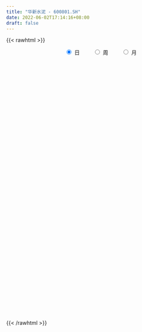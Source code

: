```yaml
---
title: "华新水泥 - 600801.SH"
date: 2022-06-02T17:14:16+08:00
draft: false
---
```

{{< rawhtml >}}
    <div style="text-align: center">
        <label style="padding: 1rem;"><input style="margin-right: .5rem" type="radio" name="period" value="D" checked onclick="period_change(this)">日</label>
        <label style="padding: 1rem;"><input style="margin-right: .5rem" type="radio" name="period" value="W" onclick="period_change(this)">周</label>
        <label style="padding: 1rem;"><input style="margin-right: .5rem" type="radio" name="period" value="M" onclick="period_change(this)">月</label>
    </div>
    <div id="chart" style="height: 700px;"></div> 
    <script type="text/javascript">
        const D_v = [133023.32,106239.22,113996.8,84435.77,98779.01,90211.81,191878.68,93628.23,164698.9,78747.82,90050.78,79201.35,76547.81,113582.97,141770.47,87642.0,82858.52,79700.42,110113.03,169716.84,87339.26,73485.47,76231.52,82662.82,98875.19,69658.78,82254.97,110434.88,103278.0,89920.49,84385.37,68651.36,102198.94,63867.52,83828.28,80719.65,106659.93,121368.8,71640.0,108291.6,74916.55,155082.5,165879.45,140654.46,169633.6,160786.87,135611.51,82243.21,89896.23,317761.99,401167.75,219925.98,228503.53,195917.27,410865.65,281288.62,208836.91,127526.8,153157.46,157161.24,269847.51,295346.35,242907.26,343447.37,210775.07,197802.16,144495.24,136805.0,115259.92,203705.27,293956.18,502489.1,551895.53,398335.91,505598.12,267643.4,272810.17,442090.06,552184.14,599638.03,427094.45,352317.85,329535.24,206998.43,188610.33,342352.45,328304.11,372275.59,156454.13,376915.12,185858.43,164401.09,167644.3,218079.91,295125.37,129913.05,168383.1,172402.54,129303.35,168292.51,193727.34,497288.13,264594.82,218761.29,228564.47,179956.59,201322.61,161449.77,226854.26,151756.23,153794.12,186112.68,105223.59,130732.29,161837.16,611827.36,414075.02,204074.87,207921.45,132470.4,166101.78,222680.54,157320.86,191526.73,239205.84,169599.08,143431.91,149477.53,288243.11,193725.78,504897.15,337012.93,306826.48,337648.22,212892.29,167793.18,179328.94,473160.34,268980.44,129814.86,183056.34,261966.08,162533.49,269117.72,179869.9,168137.06,171502.56,205205.9,130685.13,146858.06,166917.37,106994.15,182460.3,385568.81,455269.64,278226.1,195753.08,198746.31,375787.13,191424.44,248926.92,136553.12,217503.04,497221.64,218060.01,216074.01,153298.19,134566.27,119578.34,143197.9,135890.2,311856.3,244949.45,210918.47,212037.9,281944.65,199499.22,168494.6,145395.95,249578.49,274529.18,204370.47,205579.04,212928.56,237881.69,139640.79,112270.87,199563.57,143227.34,229791.15,193606.19,149848.27,147085.81,210404.16,153883.72,133600.76,158535.41,302563.97,363715.73,232738.12,141895.04,154036.01,139061.33,105488.46,113874.95,112019.1,112356.56,94920.13,377061.9,265112.07,236234.53,222879.67,338725.66,268221.49,237674.51,193229.39,141898.2,109416.95,114834.13,102616.63,89234.78,111649.93,111238.69,148578.93,213856.13,217159.33,372184.11,295388.61,240489.64,286303.07,131151.33,160405.62,123304.38,173526.86,113088.43,97085.64,185989.72,179667.47,86133.28,99523.16,98442.53,114584.7,98681.22,182709.69,180021.11,98495.08,133598.54,122394.08,92142.01,212778.19]
const D_histogram = [0.0,0.0191452991,0.04860506,0.0599002566,0.0310018465,-0.0082431854,-0.0735952077,-0.1121500348,-0.1629028342,-0.1850840668,-0.1807526311,-0.1647240708,-0.1450196667,-0.1052066008,-0.0954803995,-0.1061806599,-0.0950575363,-0.1752833443,-0.237960387,-0.3075082154,-0.3106454631,-0.2917070145,-0.2598980491,-0.2128009151,-0.1829942354,-0.1587885457,-0.1421913221,-0.0843220143,-0.0691577752,-0.066719493,-0.0384099838,-0.0061303808,-0.0017585263,0.006594126,0.0195416826,0.0423040841,0.0456778657,0.0557635668,0.0572750074,0.0315044883,0.024374832,0.0471160464,0.0636676892,0.0593726365,0.0133831618,-0.0467865781,-0.0908853945,-0.1006943826,-0.0901819944,0.0239811643,0.1441026776,0.2262336497,0.279731813,0.3194995786,0.4103898113,0.4599759148,0.4710911537,0.4462263826,0.4099454532,0.3642857716,0.3404761868,0.3589137152,0.3127016237,0.3214901727,0.3029318255,0.2324156749,0.165047239,0.0740891696,0.0105973048,-0.0725802082,-0.0461460752,0.0917441575,0.2141978269,0.2939034915,0.4019559707,0.446528589,0.4230700721,0.4523247487,0.5305616381,0.6316363587,0.5679795663,0.4209836527,0.2540257198,0.1101708101,0.0244625066,0.0415397193,-0.1313051164,-0.3844732043,-0.5213143524,-0.6987741461,-0.7465696166,-0.7478156755,-0.725773841,-0.7211838986,-0.7159185263,-0.6948342179,-0.6556983938,-0.5924036152,-0.5299741672,-0.481000831,-0.4068327749,-0.3421700968,-0.2975622344,-0.2703754385,-0.2670421222,-0.263547737,-0.2563440166,-0.2223580156,-0.2149798615,-0.1648253555,-0.1258508643,-0.1115944734,-0.0865204872,-0.041743578,0.0041961312,0.1480024171,0.1978548834,0.2323415104,0.2223127191,0.2188630947,0.2019883971,0.226262952,0.2215721889,0.2278235407,0.2458298258,0.2626797171,0.2364794991,0.190512547,0.1883766502,0.2012704722,0.2888203497,0.35473592,0.3364572373,0.344094299,0.3048871054,0.2657590188,0.201960713,0.1951449488,0.1288689373,0.0763682223,0.061244954,0.070840519,0.0582506495,0.0846130805,0.0853138219,0.0837390178,0.0761624053,0.0350532624,-0.0020239461,-0.0576001138,-0.0783303823,-0.086165497,-0.0648894082,0.0132325387,0.1094572177,0.1817403046,0.2112013081,0.2124346709,0.1111873426,0.0152170769,-0.1171217559,-0.1808120212,-0.1798548924,-0.0907932067,-0.0543557317,-0.0890643857,-0.0833806114,-0.1297069303,-0.1484721402,-0.2054382002,-0.2497081376,-0.1471989288,-0.0598378628,-0.0004544742,0.0650845276,0.1206869186,0.0973101419,0.0854230167,0.0894621251,0.1222131484,0.1626685361,0.155045423,0.1064848704,0.0671154564,-0.0098928314,-0.0706950949,-0.10522772,-0.1142250092,-0.1160578994,-0.078578142,-0.0967393607,-0.1007394876,-0.1311623094,-0.1890161372,-0.1929528652,-0.1847854335,-0.1875454584,-0.3044343142,-0.3756309774,-0.3670133792,-0.3220248851,-0.278200412,-0.2252816213,-0.1816868495,-0.1630381701,-0.1344659737,-0.0855489963,-0.0568821083,0.0579130283,0.1618296857,0.264598777,0.3498091936,0.4110918966,0.4551422001,0.4237800613,0.3911395806,0.3246940798,0.2761794553,0.2172047689,0.1466122956,0.0976314991,0.019231074,-0.0856683121,-0.0712944449,-0.0906052725,-0.0532290044,0.0567684059,0.1144902727,0.1457326691,0.1871262627,0.149323048,0.1337216079,0.1127654089,0.0644056053,-0.0051237058,-0.0453363598,-0.0419881976,-0.0809780298,-0.1130053648,-0.1176724243,-0.1034013858,-0.1313795907,-0.1719473423,-0.2089529736,-0.2004664897,-0.2068504124,-0.220472355,-0.1972092342,-0.1688280509,-0.1945015047]
const D_fast = [0.0,0.0239316239,0.0655426498,0.0918129106,0.070664962,0.0293591338,-0.0543916904,-0.1209840262,-0.2124625341,-0.2809147835,-0.3217715055,-0.3469239629,-0.3634744755,-0.3499630598,-0.3641069584,-0.4013523838,-0.4139936443,-0.5380402883,-0.6602074278,-0.80663231,-0.8874309235,-0.9414192285,-0.9745847753,-0.9806878702,-0.9966297494,-1.012121196,-1.031071803,-0.9942829987,-0.9964082034,-1.0106497945,-0.9919427813,-0.9611957734,-0.9572635505,-0.9472623667,-0.9294293895,-0.896090967,-0.881297719,-0.8572711261,-0.8414409337,-0.8593353308,-0.8603712791,-0.8258510531,-0.7933824879,-0.7828343815,-0.8254780658,-0.8973444502,-0.9641646152,-0.999147199,-1.0111803094,-0.8910218596,-0.7348746769,-0.5961852924,-0.4727541758,-0.3531115156,-0.15962383,0.0049562522,0.1338442795,0.220536104,0.286741538,0.3321532992,0.3934627611,0.5016287184,0.5335920328,0.6227531249,0.6799277341,0.6675155022,0.641408876,0.5689730991,0.5081305605,0.4068079954,0.4217056097,0.5825318817,0.7585350079,0.9117165454,1.1202580173,1.2764627828,1.3587717839,1.5011076476,1.7119849466,1.9709687569,2.0493068561,2.0075568557,1.9041053527,1.7877931455,1.7082004687,1.7356626112,1.5299914965,1.1807051075,0.9135353713,0.561382041,0.3269441663,0.1387441886,-0.0206574372,-0.1963634694,-0.3700777287,-0.5227019748,-0.6474907491,-0.7322968743,-0.8023609681,-0.8736378397,-0.9011779773,-0.9220578233,-0.9518405195,-0.9922475833,-1.0556747975,-1.1180673466,-1.1749496304,-1.1965531333,-1.2429199446,-1.2339717774,-1.2264600023,-1.2401022297,-1.2366583654,-1.2023173507,-1.1553286087,-0.9745217184,-0.8752055313,-0.7826335267,-0.7370841382,-0.685817989,-0.6521955873,-0.5713552944,-0.5206530102,-0.4574457732,-0.3779820318,-0.2954622111,-0.2625425544,-0.2608813697,-0.215923104,-0.1527116639,0.007043301,0.1616428513,0.2274784779,0.3211391143,0.3581536972,0.3854653652,0.3721572377,0.4141277106,0.3800689334,0.346660274,0.3468482443,0.374153939,0.3761267318,0.423642433,0.4456716298,0.4650315803,0.476495569,0.4441497417,0.4065665467,0.3365903506,0.2962774864,0.2669009976,0.2719547342,0.3533848158,0.4769737993,0.5946919623,0.6769532928,0.7312953233,0.6578448307,0.5656788342,0.4040595624,0.2951662918,0.2511596976,0.3175230816,0.3403716237,0.2833968732,0.2682354947,0.1894824432,0.1335991983,0.0252735883,-0.0814233836,-0.015713907,0.0566876933,0.1159574633,0.197767597,0.2835417177,0.2844924765,0.2939611054,0.3203657451,0.3836700555,0.4647925772,0.4959308198,0.4739914849,0.4514009349,0.3719194393,0.293443402,0.2326038469,0.1950503055,0.1642029405,0.1820381623,0.1396921035,0.1105071046,0.0472937055,-0.0578141566,-0.1099891008,-0.1480180275,-0.1976644171,-0.3906618515,-0.555766259,-0.6389020055,-0.6744197328,-0.7001453626,-0.7035469773,-0.7053739178,-0.727484781,-0.732529078,-0.7049993497,-0.6905529888,-0.5612795951,-0.4169055162,-0.2479867307,-0.0753240157,0.0887316615,0.2465675149,0.3211503914,0.3862948059,0.4010228251,0.4215530644,0.4168795702,0.3829401708,0.3583672491,0.2847745926,0.1584581284,0.1550083843,0.1130462386,0.1371152556,0.2613047674,0.3476492024,0.415324766,0.5034999253,0.5030274726,0.5208564345,0.5280915877,0.4958331854,0.4250229479,0.3734762039,0.3663273168,0.3070929771,0.2468143009,0.2127291353,0.2011498273,0.1403267247,0.0567721376,-0.0324717372,-0.0741018756,-0.1321984015,-0.2009384328,-0.2269776206,-0.24080345,-0.3151022799]
const D_slow = [0.0,0.0047863248,0.0169375898,0.0319126539,0.0396631156,0.0376023192,0.0192035173,-0.0088339914,-0.0495597,-0.0958307167,-0.1410188744,-0.1821998921,-0.2184548088,-0.244756459,-0.2686265589,-0.2951717239,-0.3189361079,-0.362756944,-0.4222470408,-0.4991240946,-0.5767854604,-0.649712214,-0.7146867263,-0.7678869551,-0.8136355139,-0.8533326503,-0.8888804809,-0.9099609844,-0.9272504282,-0.9439303015,-0.9535327974,-0.9550653926,-0.9555050242,-0.9538564927,-0.9489710721,-0.938395051,-0.9269755846,-0.9130346929,-0.8987159411,-0.890839819,-0.884746111,-0.8729670994,-0.8570501771,-0.842207018,-0.8388612276,-0.8505578721,-0.8732792207,-0.8984528164,-0.920998315,-0.9150030239,-0.8789773545,-0.8224189421,-0.7524859888,-0.6726110942,-0.5700136413,-0.4550196626,-0.3372468742,-0.2256902786,-0.1232039153,-0.0321324724,0.0529865743,0.1427150031,0.2208904091,0.3012629522,0.3769959086,0.4350998273,0.4763616371,0.4948839295,0.4975332557,0.4793882036,0.4678516848,0.4907877242,0.5443371809,0.6178130538,0.7183020465,0.8299341938,0.9357017118,1.048782899,1.1814233085,1.3393323982,1.4813272898,1.5865732029,1.6500796329,1.6776223354,1.6837379621,1.6941228919,1.6612966128,1.5651783117,1.4348497236,1.2601561871,1.073513783,0.8865598641,0.7051164038,0.5248204292,0.3458407976,0.1721322431,0.0082076447,-0.1398932591,-0.2723868009,-0.3926370087,-0.4943452024,-0.5798877266,-0.6542782852,-0.7218721448,-0.7886326753,-0.8545196096,-0.9186056137,-0.9741951176,-1.027940083,-1.0691464219,-1.100609138,-1.1285077563,-1.1501378781,-1.1605737726,-1.1595247399,-1.1225241356,-1.0730604147,-1.0149750371,-0.9593968573,-0.9046810837,-0.8541839844,-0.7976182464,-0.7422251992,-0.685269314,-0.6238118575,-0.5581419282,-0.4990220535,-0.4513939167,-0.4042997542,-0.3539821361,-0.2817770487,-0.1930930687,-0.1089787594,-0.0229551846,0.0532665917,0.1197063464,0.1701965247,0.2189827619,0.2511999962,0.2702920517,0.2856032903,0.30331342,0.3178760824,0.3390293525,0.3603578079,0.3812925624,0.4003331637,0.4090964793,0.4085904928,0.3941904644,0.3746078688,0.3530664945,0.3368441425,0.3401522771,0.3675165816,0.4129516577,0.4657519847,0.5188606525,0.5466574881,0.5504617573,0.5211813184,0.4759783131,0.43101459,0.4083162883,0.3947273554,0.3724612589,0.3516161061,0.3191893735,0.2820713385,0.2307117884,0.168284754,0.1314850218,0.1165255561,0.1164119376,0.1326830694,0.1628547991,0.1871823346,0.2085380887,0.23090362,0.2614569071,0.3021240411,0.3408853969,0.3675066145,0.3842854786,0.3818122707,0.364138497,0.337831567,0.3092753147,0.2802608398,0.2606163043,0.2364314642,0.2112465923,0.1784560149,0.1312019806,0.0829637643,0.0367674059,-0.0101189587,-0.0862275372,-0.1801352816,-0.2718886264,-0.3523948476,-0.4219449506,-0.478265356,-0.5236870684,-0.5644466109,-0.5980631043,-0.6194503534,-0.6336708805,-0.6191926234,-0.578735202,-0.5125855077,-0.4251332093,-0.3223602352,-0.2085746851,-0.1026296698,-0.0048447747,0.0763287453,0.1453736091,0.1996748013,0.2363278752,0.26073575,0.2655435185,0.2441264405,0.2263028293,0.2036515111,0.19034426,0.2045363615,0.2331589297,0.2695920969,0.3163736626,0.3537044246,0.3871348266,0.4153261788,0.4314275801,0.4301466537,0.4188125637,0.4083155143,0.3880710069,0.3598196657,0.3304015596,0.3045512132,0.2717063155,0.2287194799,0.1764812365,0.1263646141,0.0746520109,0.0195339222,-0.0297683864,-0.0719753991,-0.1206007753]
const D_data = [['2021-05-24', 22.92, 22.09, 21.9, 22.95],['2021-05-25', 22.09, 22.39, 21.95, 22.64],['2021-05-26', 22.6, 22.68, 22.24, 22.77],['2021-05-27', 22.77, 22.61, 22.49, 22.77],['2021-05-28', 22.61, 22.1, 22.02, 22.61],['2021-05-31', 22.11, 21.8, 21.8, 22.23],['2021-06-01', 21.81, 21.16, 21.11, 21.89],['2021-06-02', 21.21, 21.14, 21.05, 21.31],['2021-06-03', 21.09, 20.63, 20.56, 21.24],['2021-06-04', 20.58, 20.64, 20.29, 20.65],['2021-06-07', 20.65, 20.76, 20.32, 20.77],['2021-06-08', 20.7, 20.8, 20.51, 20.92],['2021-06-09', 20.78, 20.79, 20.7, 20.91],['2021-06-10', 20.85, 21.07, 20.8, 21.19],['2021-06-11', 21.0, 20.71, 20.36, 21.04],['2021-06-15', 20.8, 20.33, 20.29, 20.86],['2021-06-16', 20.3, 20.48, 20.11, 20.51],['2021-06-17', 19.37, 18.99, 18.81, 19.37],['2021-06-18', 18.95, 18.6, 18.5, 18.95],['2021-06-21', 18.45, 17.87, 17.85, 18.45],['2021-06-22', 17.92, 18.18, 17.88, 18.29],['2021-06-23', 18.18, 18.17, 18.0, 18.19],['2021-06-24', 18.15, 18.15, 18.06, 18.27],['2021-06-25', 18.16, 18.26, 18.14, 18.29],['2021-06-28', 18.3, 17.98, 17.89, 18.33],['2021-06-29', 17.99, 17.8, 17.75, 17.99],['2021-06-30', 17.79, 17.57, 17.51, 17.87],['2021-07-01', 17.58, 18.07, 17.53, 18.17],['2021-07-02', 17.91, 17.54, 17.51, 17.91],['2021-07-05', 17.5, 17.24, 17.17, 17.55],['2021-07-06', 17.24, 17.47, 17.24, 17.66],['2021-07-07', 17.47, 17.53, 17.3, 17.66],['2021-07-08', 17.6, 17.14, 17.06, 17.62],['2021-07-09', 17.0, 17.09, 16.94, 17.3],['2021-07-12', 17.16, 17.08, 17.02, 17.36],['2021-07-13', 17.1, 17.19, 16.92, 17.25],['2021-07-14', 17.14, 16.92, 16.9, 17.39],['2021-07-15', 16.92, 16.95, 16.5, 17.05],['2021-07-16', 16.88, 16.79, 16.75, 16.93],['2021-07-19', 16.77, 16.29, 16.26, 16.77],['2021-07-20', 16.23, 16.33, 16.11, 16.42],['2021-07-21', 16.56, 16.65, 16.5, 17.11],['2021-07-22', 16.4, 16.6, 16.2, 16.81],['2021-07-23', 16.61, 16.3, 16.28, 16.75],['2021-07-26', 16.2, 15.55, 15.5, 16.23],['2021-07-27', 15.57, 14.95, 14.95, 15.73],['2021-07-28', 14.89, 14.69, 14.6, 15.06],['2021-07-29', 14.8, 14.77, 14.58, 14.94],['2021-07-30', 14.75, 14.82, 14.4, 14.88],['2021-08-02', 14.75, 16.3, 14.43, 16.3],['2021-08-03', 16.44, 16.95, 16.3, 17.3],['2021-08-04', 16.88, 17.05, 16.56, 17.13],['2021-08-05', 17.02, 17.15, 16.81, 17.54],['2021-08-06', 17.21, 17.37, 17.01, 17.4],['2021-08-09', 17.27, 18.57, 17.2, 19.0],['2021-08-10', 18.5, 18.71, 18.01, 18.83],['2021-08-11', 18.71, 18.71, 18.51, 19.15],['2021-08-12', 18.6, 18.55, 18.33, 18.71],['2021-08-13', 18.52, 18.56, 18.21, 18.99],['2021-08-16', 18.84, 18.52, 18.52, 19.29],['2021-08-17', 18.44, 18.89, 18.32, 19.22],['2021-08-18', 18.7, 19.7, 18.61, 19.98],['2021-08-19', 19.85, 19.11, 18.91, 19.96],['2021-08-20', 18.98, 19.99, 18.78, 20.5],['2021-08-23', 19.99, 19.92, 19.48, 20.38],['2021-08-24', 19.68, 19.3, 19.16, 19.88],['2021-08-25', 19.3, 19.19, 18.78, 19.45],['2021-08-26', 19.2, 18.63, 18.61, 19.24],['2021-08-27', 18.6, 18.66, 18.46, 19.02],['2021-08-30', 18.5, 18.06, 17.66, 18.5],['2021-08-31', 18.05, 19.3, 17.99, 19.3],['2021-09-01', 19.6, 21.23, 19.35, 21.23],['2021-09-02', 21.88, 21.94, 20.88, 22.1],['2021-09-03', 21.72, 22.24, 21.1, 22.85],['2021-09-06', 22.23, 23.48, 22.21, 24.4],['2021-09-07', 23.48, 23.55, 22.92, 23.95],['2021-09-08', 23.45, 23.23, 22.87, 24.06],['2021-09-09', 23.0, 24.4, 22.6, 24.79],['2021-09-10', 24.8, 25.86, 24.61, 26.8],['2021-09-13', 26.0, 27.28, 25.93, 28.02],['2021-09-14', 27.64, 26.0, 25.6, 27.64],['2021-09-15', 26.09, 25.0, 24.34, 26.39],['2021-09-16', 25.28, 24.4, 24.3, 25.8],['2021-09-17', 24.76, 24.23, 23.3, 25.49],['2021-09-22', 24.15, 24.63, 24.15, 25.49],['2021-09-23', 25.14, 26.0, 24.8, 26.39],['2021-09-24', 25.71, 23.4, 23.4, 25.86],['2021-09-27', 23.4, 21.26, 21.18, 23.5],['2021-09-28', 21.26, 21.51, 21.25, 22.13],['2021-09-29', 21.53, 19.85, 19.77, 21.68],['2021-09-30', 20.1, 20.45, 20.0, 20.75],['2021-10-08', 20.72, 20.44, 19.95, 20.98],['2021-10-11', 20.59, 20.31, 20.3, 21.1],['2021-10-12', 20.11, 19.67, 19.2, 20.4],['2021-10-13', 19.7, 19.19, 18.23, 19.78],['2021-10-14', 19.03, 18.93, 18.67, 19.14],['2021-10-15', 19.02, 18.79, 18.4, 19.08],['2021-10-18', 18.7, 18.86, 18.37, 18.95],['2021-10-19', 18.6, 18.71, 18.45, 18.85],['2021-10-20', 18.86, 18.39, 18.33, 18.88],['2021-10-21', 18.44, 18.62, 18.43, 18.96],['2021-10-22', 18.77, 18.5, 18.42, 19.91],['2021-10-25', 18.08, 18.2, 17.35, 18.26],['2021-10-26', 18.13, 17.85, 17.61, 18.26],['2021-10-27', 17.78, 17.31, 17.05, 17.85],['2021-10-28', 17.23, 17.0, 16.86, 17.59],['2021-10-29', 16.5, 16.74, 16.49, 17.01],['2021-11-01', 16.73, 16.86, 16.63, 17.11],['2021-11-02', 16.94, 16.32, 16.1, 16.96],['2021-11-03', 16.33, 16.71, 16.25, 16.73],['2021-11-04', 16.71, 16.54, 16.3, 16.79],['2021-11-05', 16.48, 16.12, 16.1, 16.56],['2021-11-08', 16.18, 16.12, 15.91, 16.31],['2021-11-09', 16.15, 16.34, 16.12, 16.4],['2021-11-10', 16.41, 16.42, 15.98, 16.47],['2021-11-11', 16.54, 18.06, 16.35, 18.06],['2021-11-12', 17.8, 17.39, 17.13, 17.88],['2021-11-15', 17.35, 17.45, 17.11, 17.63],['2021-11-16', 17.46, 17.0, 16.95, 17.61],['2021-11-17', 17.12, 17.09, 16.85, 17.16],['2021-11-18', 17.05, 16.91, 16.89, 17.25],['2021-11-19', 16.82, 17.5, 16.75, 17.58],['2021-11-22', 17.39, 17.26, 17.1, 17.41],['2021-11-23', 17.24, 17.48, 17.17, 17.87],['2021-11-24', 17.4, 17.79, 17.24, 17.99],['2021-11-25', 17.77, 17.99, 17.57, 18.04],['2021-11-26', 17.85, 17.55, 17.51, 17.9],['2021-11-29', 17.3, 17.21, 17.05, 17.68],['2021-11-30', 17.24, 17.72, 17.19, 18.19],['2021-12-01', 17.6, 18.04, 17.53, 18.09],['2021-12-02', 18.0, 19.4, 17.96, 19.63],['2021-12-03', 19.39, 19.77, 19.11, 20.12],['2021-12-06', 19.98, 19.1, 19.0, 20.48],['2021-12-07', 19.63, 19.66, 19.4, 20.09],['2021-12-08', 19.54, 19.25, 19.07, 19.62],['2021-12-09', 19.25, 19.28, 19.08, 19.59],['2021-12-10', 19.15, 18.9, 18.89, 19.25],['2021-12-13', 19.3, 19.61, 19.3, 20.51],['2021-12-14', 19.51, 18.83, 18.78, 19.59],['2021-12-15', 18.62, 18.8, 18.6, 19.18],['2021-12-16', 18.99, 19.18, 18.78, 19.21],['2021-12-17', 19.16, 19.57, 19.16, 19.88],['2021-12-20', 19.57, 19.38, 19.19, 19.97],['2021-12-21', 19.31, 20.01, 19.25, 20.27],['2021-12-22', 20.0, 19.88, 19.54, 20.06],['2021-12-23', 19.8, 19.97, 19.65, 20.12],['2021-12-24', 20.0, 19.99, 19.57, 20.18],['2021-12-27', 20.08, 19.54, 19.52, 20.67],['2021-12-28', 19.52, 19.45, 19.16, 19.7],['2021-12-29', 19.46, 19.0, 18.95, 19.56],['2021-12-30', 19.16, 19.23, 19.01, 19.84],['2021-12-31', 19.21, 19.3, 19.12, 19.41],['2022-01-04', 19.31, 19.69, 19.2, 19.9],['2022-01-05', 19.68, 20.7, 19.51, 21.1],['2022-01-06', 20.86, 21.5, 20.75, 22.09],['2022-01-07', 21.56, 21.83, 21.31, 22.19],['2022-01-10', 21.9, 21.79, 21.44, 22.22],['2022-01-11', 22.01, 21.76, 21.64, 22.67],['2022-01-12', 21.99, 20.41, 19.89, 21.99],['2022-01-13', 20.15, 20.07, 20.02, 20.5],['2022-01-14', 19.99, 19.03, 18.95, 20.06],['2022-01-17', 19.03, 19.31, 18.75, 19.43],['2022-01-18', 19.21, 19.87, 19.02, 20.35],['2022-01-19', 20.1, 21.17, 20.1, 21.6],['2022-01-20', 21.18, 20.85, 20.51, 21.35],['2022-01-21', 20.85, 19.96, 19.82, 20.97],['2022-01-24', 20.36, 20.37, 19.82, 20.76],['2022-01-25', 20.1, 19.57, 19.53, 20.5],['2022-01-26', 19.52, 19.67, 19.17, 19.97],['2022-01-27', 19.59, 18.88, 18.81, 19.62],['2022-01-28', 18.9, 18.61, 18.43, 19.2],['2022-02-07', 18.84, 20.47, 18.84, 20.47],['2022-02-08', 20.48, 20.73, 20.12, 20.79],['2022-02-09', 21.0, 20.77, 20.66, 21.36],['2022-02-10', 20.6, 21.23, 20.46, 21.3],['2022-02-11', 21.19, 21.53, 21.05, 22.08],['2022-02-14', 21.44, 20.74, 20.62, 21.82],['2022-02-15', 20.88, 20.89, 20.64, 21.48],['2022-02-16', 20.99, 21.17, 20.93, 21.59],['2022-02-17', 21.18, 21.75, 20.7, 22.31],['2022-02-18', 21.5, 22.2, 21.25, 22.38],['2022-02-21', 22.28, 21.86, 21.51, 22.28],['2022-02-22', 21.6, 21.35, 21.1, 21.79],['2022-02-23', 21.34, 21.35, 20.72, 21.45],['2022-02-24', 21.1, 20.64, 20.2, 21.33],['2022-02-25', 20.84, 20.49, 20.39, 21.23],['2022-02-28', 20.38, 20.54, 20.27, 20.87],['2022-03-01', 20.59, 20.7, 20.41, 21.0],['2022-03-02', 20.66, 20.71, 20.51, 21.1],['2022-03-03', 20.8, 21.26, 20.67, 21.5],['2022-03-04', 21.05, 20.58, 20.31, 21.18],['2022-03-07', 20.58, 20.65, 20.39, 21.06],['2022-03-08', 20.63, 20.16, 19.85, 20.77],['2022-03-09', 20.23, 19.47, 18.28, 20.41],['2022-03-10', 19.94, 19.84, 19.5, 20.27],['2022-03-11', 19.64, 19.86, 19.0, 19.88],['2022-03-14', 19.6, 19.59, 19.48, 20.45],['2022-03-15', 19.44, 17.63, 17.63, 19.44],['2022-03-16', 17.63, 17.4, 16.5, 17.86],['2022-03-17', 17.75, 17.9, 17.56, 18.32],['2022-03-18', 17.75, 18.18, 17.65, 18.3],['2022-03-21', 18.14, 18.11, 17.86, 18.38],['2022-03-22', 18.11, 18.22, 17.82, 18.44],['2022-03-23', 18.25, 18.13, 17.95, 18.27],['2022-03-24', 18.13, 17.77, 17.71, 18.13],['2022-03-25', 17.77, 17.82, 17.62, 18.39],['2022-03-28', 17.83, 18.11, 17.51, 18.25],['2022-03-29', 17.94, 17.92, 17.75, 18.05],['2022-03-30', 18.06, 19.3, 18.0, 19.68],['2022-03-31', 19.3, 19.76, 19.1, 20.05],['2022-04-01', 19.6, 20.4, 19.5, 20.5],['2022-04-06', 20.7, 20.87, 20.2, 21.1],['2022-04-07', 20.81, 21.22, 20.64, 21.75],['2022-04-08', 21.22, 21.6, 21.1, 21.76],['2022-04-11', 21.28, 21.02, 20.9, 21.45],['2022-04-12', 21.02, 21.15, 20.62, 21.35],['2022-04-13', 21.0, 20.75, 20.66, 21.1],['2022-04-14', 20.81, 20.92, 20.45, 21.11],['2022-04-15', 20.79, 20.72, 20.64, 21.2],['2022-04-18', 20.4, 20.4, 19.84, 20.79],['2022-04-19', 20.41, 20.48, 20.0, 20.6],['2022-04-20', 20.4, 19.85, 19.78, 20.52],['2022-04-21', 19.79, 19.03, 18.98, 19.97],['2022-04-22', 18.99, 20.25, 18.83, 20.36],['2022-04-25', 19.85, 19.78, 19.6, 20.7],['2022-04-26', 19.8, 20.51, 19.61, 20.93],['2022-04-27', 20.63, 21.85, 20.63, 22.5],['2022-04-28', 21.53, 21.75, 21.25, 22.2],['2022-04-29', 21.24, 21.8, 21.07, 21.92],['2022-05-05', 21.71, 22.3, 21.62, 22.83],['2022-05-06', 21.8, 21.5, 21.15, 21.83],['2022-05-09', 21.54, 21.8, 21.22, 22.15],['2022-05-10', 21.3, 21.79, 20.83, 21.95],['2022-05-11', 21.95, 21.39, 20.93, 22.22],['2022-05-12', 21.2, 20.89, 20.56, 21.27],['2022-05-13', 21.0, 21.0, 20.77, 21.19],['2022-05-16', 21.18, 21.47, 20.53, 21.55],['2022-05-17', 21.42, 20.85, 20.15, 21.42],['2022-05-18', 20.85, 20.72, 20.52, 20.97],['2022-05-19', 20.31, 20.92, 20.22, 21.15],['2022-05-20', 20.82, 21.14, 20.8, 21.48],['2022-05-23', 21.16, 20.52, 20.39, 21.16],['2022-05-24', 20.57, 20.09, 20.09, 20.6],['2022-05-25', 20.09, 19.8, 19.55, 20.17],['2022-05-26', 19.85, 20.15, 19.71, 20.48],['2022-05-27', 20.1, 19.82, 19.65, 20.23],['2022-05-30', 19.75, 19.51, 19.29, 19.9],['2022-05-31', 19.59, 19.83, 19.33, 20.0],['2022-06-01', 19.77, 19.88, 19.52, 20.05],['2022-06-02', 19.88, 19.05, 19.03, 19.97]]
const W_v = [3125063.8100000001,2622048.6499999999,2368853.6100000003,2993067.77,1504317.9700000002,1623257.7,1789789.1899999999,1222952.4399999999,3027669.3599999999,2193733.1299999999,2099129.27,1490420.02,1330108.6400000001,1713981.5899999999,1153733.29,928716.04,2004206.6399999999,1913878.1899999999,2905885.6499999999,1513934.3099999998,1272237.1200000001,926712.6200000001,786826.72,2041594.5199999998,2545738.98,1163355.6199999999,1232037.77,1698213.9399999999,1704105.8400000001,401827.6,328093.09,1082713.8,774772.35,1453661.77,1265750.3999999999,1115305.25,920392.3200000001,1305917.8500000001,1069378.8999999999,779541.77,630849.11,739720.7799999999,671437.62,493948.28,479365.2,725690.51,939694.49,1028933.77,1047790.4099999999,765572.4,1744447.3500000001,1484382.1200000001,2020517.2,1503479.9600000002,1410906.2599999998,1023924.87,909300.2299999999,861572.7800000001,802839.7100000001,870581.88,795817.47,538674.49,1028578.6899999999,1055415.97,970487.8,1055695.8899999999,701777.6100000001,663803.17,559029.72,462379.8800000001,437858.36,507572.89,377387.5800000001,242612.25,280794.71,516986.52,428654.8,544276.55,472460.96,691207.39,666040.74,1281710.0900000001,1241852.46,1413084.04,1725529.05,1291377.2,2186838.1999999997,2613109.4800000004,1782718.77,1185572.79,510376.56,1005808.2999999999,1105889.46,932000.3799999999,964781.45,688073.59,1323136.1299999999,1085957.45,1161230.0,1625394.45,1430962.3700000001,818839.5000000001,795041.03,886755.6,720415.55,508623.36,729534.01,737633.92,1396793.47,676578.9400000001,590907.8100000001,593168.1800000001,80274.43,844844.76,665706.22,505975.63,643379.6,928500.6199999999,699444.54,957238.99,2110675.5100000002,951220.98,1146134.01,1155445.52,1044471.0599999999,1275406.0700000001,1087946.29,1227975.3600000001,1056668.25,1251952.4600000002,1969067.3600000001,1680814.2300000002,2268413.1299999999,2502152.98,1444364.6700000002,1462835.75,1533644.21,1025326.28,1509844.3800000001,1141393.03,943836.1099999999,856378.8100000001,692142.9299999999,903826.5800000001,858124.01,810265.25,939499.1200000001,1039916.7999999999,970806.5399999999,555282.08,1271576.7600000002,2076263.98,1789051.7100000002,1880564.9000000001,1384454.3100000001,930118.25,1115385.5600000001,587478.64,801011.9600000002,874850.72,505047.09,493790.92,309481.41,218475.12,118425.16,558699.51,287828.3199999999,411832.9,535140.09,667708.5700000001,829754.3100000001,558037.0,475784.36,490062.48,579725.86,643140.64,533806.71,1068633.1500000001,740049.13,619289.97,496207.55,424082.65,256392.41,400195.2,1309836.6899999999,906289.71,998009.45,741442.01,612851.75,570671.59,363908.18,482833.45,425866.28,424767.23,260734.7,546869.26,342167.45,536474.12,619165.4399999999,501153.38,360313.97,489435.91,464501.82,409023.68,464216.66,644824.5600000001,638171.4199999999,1363276.52,1181675.4400000002,1308709.73,805137.39,1950381.99,2040325.8900000001,1915584.0,859266.89,1091503.27,164401.09,979145.73,1161013.8700000001,1093199.7799999998,879967.0600000001,1423695.4199999999,933249.04,901084.4199999999,1473356.5,1204489.1099999999,1316978.0600000001,951160.73,756660.61,1301524.8500000001,1210637.8799999999,1285411.8200000001,686530.8999999999,1261706.77,1037497.4399999999,1000400.55,878459.1200000001,794822.72,1199448.27,624479.85,1085685.1900000002,829826.8199999999,797053.1800000001,563318.96,1339077.8199999998,417454.4,667410.9300000001,649756.16,674491.7999999999,560912.8200000001]
const W_histogram = [0.0,-0.0516923077,-0.0723299584,-0.0575783746,-0.0748944115,-0.0129521748,0.0443958875,0.0217284529,0.0853410431,0.1950358583,0.2131855914,0.2044281405,0.1973060573,0.1483748072,0.0224966011,-0.0544419146,-0.0206056321,0.0234994609,0.1610199529,0.2123073815,0.1266010535,0.0715530993,0.0244039544,0.0873680835,0.0212053916,-0.0222777316,0.0043913296,0.0436280741,-0.1194598774,-0.1739867089,-0.1718926587,-0.1525348547,-0.1428070504,-0.0486785222,-0.0570823667,-0.0060127791,0.0215960815,0.0412999853,-0.0120863738,-0.0376205385,-0.0110880142,-0.0107226022,-0.026752946,-0.0604548155,-0.0631232304,-0.0198914817,0.043506891,0.1282480606,0.1003783451,0.0720815794,0.2101239708,0.3177120472,0.4745145408,0.4990617475,0.6354862158,0.5398719331,0.4481063115,0.3804110825,0.306233659,0.1041867052,0.066558606,0.0853044615,0.1465036011,0.0010259758,-0.1342662387,-0.1326080825,-0.2127372256,-0.251375314,-0.3169305731,-0.3332949955,-0.3382698868,-0.3408178528,-0.3785867292,-0.4106997186,-0.4570698761,-0.4061571567,-0.3011180424,-0.2167513452,-0.1467176335,-0.0934716796,-0.0526879905,0.0759077564,0.0962749128,0.2242943042,0.3308792212,0.4712947643,0.8925138856,1.0916485175,1.1826920279,1.0389737122,0.8898469528,0.6837691884,0.5271831459,0.4315988569,0.3055241337,-0.4100222131,-0.7896987214,-0.9594915509,-0.9719675982,-0.8836093848,-0.8444345511,-0.7966489278,-0.7416027992,-0.7508479963,-0.7382051638,-0.6916782787,-0.5883999989,-0.5289288231,-0.3565137426,-0.2210888829,-0.1288457749,-0.13330404,-0.1384848884,-0.0286596196,0.0103493774,0.0258779616,0.0436854087,0.0772043786,0.0573729851,0.1071197093,0.2410207081,0.2886349419,0.3268756767,0.3807423378,0.4726202906,0.669221416,0.7141366729,0.5904347185,0.3081116294,0.0100267338,0.0316487989,0.0699328765,0.1286194309,0.229909452,0.1497667058,0.0567681316,0.0357623696,-0.071840786,0.011399204,0.1173308088,0.1423198185,0.2081150261,0.299392398,0.3501200792,0.2366813293,0.0653203945,-0.046718876,-0.1877106711,-0.2547911781,-0.2963372188,-0.2277661669,-0.2011031893,-0.2010085665,-0.1532956311,-0.0140705952,0.0833486797,0.1371427096,0.1770533258,0.1527977055,0.0630819518,-0.0701236167,-0.0900661594,-0.1698694957,-0.2487984664,-0.2880132139,-0.3545069046,-0.4318902762,-0.4261806665,-0.348572642,-0.3095842137,-0.2316841925,-0.216551871,-0.2091519915,-0.2824528911,-0.3386696667,-0.4774624205,-0.5377564809,-0.5074484659,-0.4629047019,-0.4764504443,-0.4773844755,-0.4954419535,-0.4072844659,-0.2313576843,-0.0244301105,0.0915807995,0.291097318,0.3033638424,0.3673244015,0.4084415242,0.4098182928,0.4050638219,0.3606927086,0.2534276151,0.2623968807,0.2499775622,0.2121082291,0.1304329302,-0.0187490165,-0.1047386996,-0.2854967612,-0.4025702004,-0.4969233422,-0.5537263363,-0.5731812143,-0.5790261203,-0.6378939292,-0.4682704442,-0.2500497259,0.0030774593,0.0886702302,0.3779113932,0.7813242935,0.8983267249,0.8786858249,0.6371329905,0.4553244301,0.2147943832,0.0363702918,-0.1876685654,-0.3553735156,-0.3575527409,-0.3290829649,-0.2859744347,-0.0968143133,-0.0230038918,0.0729699409,0.1616835344,0.169989921,0.3325686297,0.2424134572,0.2360630441,0.1365304209,0.2560009022,0.3623022252,0.3020650839,0.2547859176,0.1658339945,-0.0062175247,-0.1370815489,-0.0473335724,0.0880245016,0.1119330409,0.0906439698,0.1708470055,0.1920068789,0.1618492512,0.1415821383,0.0350801606,-0.0848693899]
const W_fast = [0.0,-0.0646153846,-0.1033355249,-0.1029785348,-0.1390181746,-0.0803139816,-0.0118669474,-0.0291022688,0.0558455822,0.2142993619,0.2857454929,0.3280950771,0.3702995083,0.35846196,0.2382079041,0.1476589098,0.1763437843,0.2263237425,0.4040992227,0.5084634966,0.4544074321,0.4172477527,0.3761995964,0.4610057464,0.4001444024,0.3510918463,0.3788587399,0.4290025029,0.2360495821,0.1380260734,0.0971469589,0.0783710492,0.0523970909,0.1343559886,0.1116815524,0.1612479452,0.1942558262,0.2242847263,0.1678767738,0.1329374745,0.1566979952,0.1543827566,0.1316641764,0.082848603,0.0643993805,0.1026582588,0.1769333543,0.293736539,0.2909614097,0.2806850388,0.471258423,0.6582745112,0.9337056401,1.0830182835,1.3783143058,1.4176680064,1.4379289627,1.4653365043,1.4677174955,1.2917172181,1.2707287703,1.3108007412,1.4086257811,1.2634046497,1.0945458755,1.0630520111,0.9297385616,0.8282566447,0.6834687423,0.583780571,0.4942382081,0.4064857789,0.2740702201,0.1392823012,-0.0213553254,-0.0719818952,-0.0422222915,-0.0120434306,0.0213108727,0.0511889067,0.0788005982,0.2263732842,0.2708091688,0.4549021363,0.6442068586,0.9024460927,1.5467936854,2.0188404468,2.4055569641,2.5215820764,2.5949170552,2.5597815879,2.5349913319,2.5473067571,2.4976130674,1.6795611673,1.1024599787,0.6927942614,0.4373263146,0.3047821818,0.1328483777,-0.018528231,-0.1488828021,-0.3458399983,-0.5177484568,-0.6441411413,-0.6879628612,-0.7607238912,-0.6774372464,-0.5972846074,-0.5372529431,-0.5750372182,-0.6148392888,-0.5121789248,-0.4705825835,-0.4485845089,-0.4198557097,-0.3670356451,-0.3725237924,-0.2959971409,-0.101840965,0.0179320043,0.1378916583,0.2869439039,0.4969769293,0.8608834087,1.0843328338,1.108239559,0.9029443773,0.6073661651,0.63690043,0.6926677266,0.7835091388,0.9422765228,0.8995754531,0.8207689118,0.8087037423,0.6831403902,0.7692301811,0.9044944881,0.9650634525,1.0828874165,1.2490128879,1.387270589,1.3330021714,1.1779713352,1.0542523458,0.8663328828,0.7355545813,0.6199242359,0.631553746,0.6079409264,0.5577834076,0.5671724352,0.7028798223,0.8211362671,0.9092159745,0.9933899221,1.0073337281,0.9333884624,0.7826519897,0.7401929072,0.6179221969,0.4767936097,0.3655755586,0.2104551419,0.0250992012,-0.0757363557,-0.0852714917,-0.1236791169,-0.1037001438,-0.1427057901,-0.1875939085,-0.3315080308,-0.4723922231,-0.7305505821,-0.9252837627,-1.0218378641,-1.0930202756,-1.2256786291,-1.3459587792,-1.4878767455,-1.5015403744,-1.3834530138,-1.1826329677,-1.0437268578,-0.7714360098,-0.6833285248,-0.5275368653,-0.3843093616,-0.2804780197,-0.1839665352,-0.1381644714,-0.182072661,-0.1075041753,-0.0574291033,-0.042271379,-0.0913384455,-0.2452076463,-0.3573820042,-0.6095142561,-0.8272302454,-1.0458142228,-1.2410488009,-1.4037989826,-1.5544004186,-1.7727417098,-1.7201858358,-1.564477549,-1.3105809989,-1.2028206706,-0.8191016592,-0.2203576855,0.121226427,0.3212569833,0.2389873965,0.1710099436,-0.0158215074,-0.1851530259,-0.4561090245,-0.7126573536,-0.804224764,-0.8580257294,-0.8864108078,-0.7214542647,-0.6533948162,-0.5391784982,-0.4100440212,-0.3592401543,-0.1135192882,-0.1430710964,-0.0904057484,-0.1558057664,0.0276649405,0.2245418198,0.2398209495,0.2562382625,0.2087448381,0.0351389376,-0.1299954737,-0.0520808903,0.1052833091,0.1571751086,0.15854703,0.2814618171,0.3506234102,0.3609280952,0.3760565169,0.2783245793,0.1371576814]
const W_slow = [0.0,-0.0129230769,-0.0310055665,-0.0454001602,-0.0641237631,-0.0673618068,-0.0562628349,-0.0508307217,-0.0294954609,0.0192635037,0.0725599015,0.1236669367,0.172993451,0.2100871528,0.2157113031,0.2021008244,0.1969494164,0.2028242816,0.2430792698,0.2961561152,0.3278063786,0.3456946534,0.351795642,0.3736376629,0.3789390108,0.3733695779,0.3744674103,0.3853744288,0.3555094595,0.3120127823,0.2690396176,0.2309059039,0.1952041413,0.1830345108,0.1687639191,0.1672607243,0.1726597447,0.182984741,0.1799631476,0.1705580129,0.1677860094,0.1651053588,0.1584171223,0.1433034185,0.1275226109,0.1225497405,0.1334264632,0.1654884784,0.1905830646,0.2086034595,0.2611344522,0.340562464,0.4591910992,0.5839565361,0.74282809,0.8777960733,0.9898226512,1.0849254218,1.1614838365,1.1875305129,1.2041701643,1.2254962797,1.26212218,1.2623786739,1.2288121142,1.1956600936,1.1424757872,1.0796319587,1.0003993154,0.9170755666,0.8325080949,0.7473036317,0.6526569494,0.5499820197,0.4357145507,0.3341752615,0.2588957509,0.2047079146,0.1680285063,0.1446605863,0.1314885887,0.1504655278,0.174534256,0.2306078321,0.3133276374,0.4311513284,0.6542797998,0.9271919292,1.2228649362,1.4826083642,1.7050701024,1.8760123995,2.007808186,2.1157079002,2.1920889337,2.0895833804,1.8921587,1.6522858123,1.4092939128,1.1883915666,0.9772829288,0.7781206968,0.592719997,0.405007998,0.220456707,0.0475371373,-0.0995628624,-0.2317950681,-0.3209235038,-0.3761957245,-0.4084071682,-0.4417331782,-0.4763544003,-0.4835193052,-0.4809319609,-0.4744624705,-0.4635411183,-0.4442400237,-0.4298967774,-0.4031168501,-0.3428616731,-0.2707029376,-0.1889840184,-0.093798434,0.0243566387,0.1916619927,0.3701961609,0.5178048405,0.5948327479,0.5973394313,0.605251631,0.6227348502,0.6548897079,0.7123670709,0.7498087473,0.7640007802,0.7729413726,0.7549811761,0.7578309771,0.7871636793,0.822743634,0.8747723905,0.94962049,1.0371505098,1.0963208421,1.1126509407,1.1009712217,1.054043554,0.9903457594,0.9162614547,0.859319913,0.8090441157,0.7587919741,0.7204680663,0.7169504175,0.7377875874,0.7720732648,0.8163365963,0.8545360226,0.8703065106,0.8527756064,0.8302590666,0.7877916926,0.7255920761,0.6535887726,0.5649620464,0.4569894774,0.3504443108,0.2633011503,0.1859050968,0.1279840487,0.0738460809,0.0215580831,-0.0490551397,-0.1337225564,-0.2530881615,-0.3875272817,-0.5143893982,-0.6301155737,-0.7492281848,-0.8685743037,-0.992434792,-1.0942559085,-1.1520953296,-1.1582028572,-1.1353076573,-1.0625333278,-0.9866923672,-0.8948612668,-0.7927508858,-0.6902963126,-0.5890303571,-0.4988571799,-0.4355002762,-0.369901056,-0.3074066655,-0.2543796082,-0.2217713756,-0.2264586298,-0.2526433046,-0.3240174949,-0.424660045,-0.5488908806,-0.6873224647,-0.8306177682,-0.9753742983,-1.1348477806,-1.2519153917,-1.3144278231,-1.3136584583,-1.2914909007,-1.1970130524,-1.001681979,-0.7771002978,-0.5574288416,-0.398145594,-0.2843144865,-0.2306158907,-0.2215233177,-0.2684404591,-0.357283838,-0.4466720232,-0.5289427644,-0.6004363731,-0.6246399514,-0.6303909244,-0.6121484391,-0.5717275555,-0.5292300753,-0.4460879179,-0.3854845536,-0.3264687926,-0.2923361873,-0.2283359618,-0.1377604055,-0.0622441345,0.0014523449,0.0429108436,0.0413564624,0.0070860751,-0.0047473179,0.0172588075,0.0452420677,0.0679030601,0.1106148115,0.1586165312,0.199078844,0.2344743786,0.2432444188,0.2220270713]
const W_data = [['2017-07-21', 10.68, 12.99, 10.13, 13.7],['2017-07-28', 13.3, 12.18, 11.82, 13.38],['2017-08-04', 12.08, 12.32, 11.91, 13.04],['2017-08-11', 12.2, 12.69, 11.85, 14.04],['2017-08-18', 12.52, 12.22, 12.05, 12.8],['2017-08-25', 12.2, 13.29, 12.2, 13.49],['2017-09-01', 13.16, 13.56, 12.96, 13.79],['2017-09-08', 13.5, 12.67, 12.56, 13.55],['2017-09-15', 12.63, 13.9, 12.42, 14.87],['2017-09-22', 14.0, 15.06, 13.62, 15.49],['2017-09-29', 14.9, 14.43, 14.18, 16.21],['2017-10-13', 14.63, 14.3, 13.8, 14.98],['2017-10-20', 14.36, 14.46, 13.6, 14.65],['2017-10-27', 14.45, 13.95, 13.82, 15.09],['2017-11-03', 13.75, 12.61, 12.28, 13.97],['2017-11-10', 12.6, 12.69, 12.1, 13.13],['2017-11-17', 12.68, 13.96, 12.51, 14.5],['2017-11-24', 13.57, 14.33, 12.56, 14.37],['2017-12-01', 14.49, 16.1, 13.8, 16.58],['2017-12-08', 16.1, 15.72, 14.93, 16.53],['2017-12-15', 15.57, 14.09, 13.7, 15.74],['2017-12-22', 13.98, 14.22, 13.56, 14.55],['2017-12-29', 14.11, 14.13, 13.69, 14.66],['2018-01-05', 14.25, 15.65, 14.08, 16.35],['2018-01-12', 15.9, 14.12, 13.75, 16.44],['2018-01-19', 14.06, 14.16, 13.77, 14.62],['2018-01-26', 14.15, 15.04, 14.02, 15.43],['2018-02-02', 14.88, 15.45, 14.1, 15.54],['2018-02-09', 15.16, 12.6, 12.31, 15.99],['2018-02-14', 12.6, 13.3, 12.5, 13.37],['2018-02-23', 13.52, 13.77, 13.42, 14.07],['2018-03-02', 13.89, 13.95, 13.4, 14.1],['2018-03-09', 13.9, 13.82, 13.51, 14.13],['2018-03-16', 13.88, 15.11, 13.8, 15.47],['2018-03-23', 15.09, 14.04, 13.9, 15.4],['2018-03-30', 13.6, 14.9, 13.29, 14.95],['2018-04-04', 14.99, 14.85, 14.81, 15.49],['2018-04-13', 14.88, 14.93, 14.75, 15.86],['2018-04-20', 14.87, 13.96, 13.83, 14.95],['2018-04-27', 13.87, 14.1, 13.83, 14.82],['2018-05-04', 14.29, 14.76, 14.23, 15.03],['2018-05-11', 14.82, 14.52, 14.51, 15.18],['2018-05-18', 14.6, 14.28, 13.98, 14.79],['2018-05-25', 14.37, 13.91, 13.67, 14.54],['2018-06-01', 13.83, 14.17, 13.48, 14.43],['2018-06-08', 14.28, 14.84, 14.16, 14.95],['2018-06-15', 14.51, 15.41, 14.39, 15.65],['2018-06-22', 15.2, 16.17, 14.4, 16.64],['2018-06-29', 16.09, 15.03, 14.32, 16.1],['2018-07-06', 14.94, 14.97, 13.76, 15.3],['2018-07-13', 14.99, 17.5, 14.99, 17.58],['2018-07-20', 17.51, 18.04, 16.67, 18.08],['2018-07-27', 18.0, 19.75, 17.81, 20.89],['2018-08-03', 20.0, 19.05, 18.8, 21.25],['2018-08-10', 19.0, 21.44, 18.9, 21.99],['2018-08-17', 21.1, 19.23, 19.12, 21.88],['2018-08-24', 19.4, 19.3, 18.94, 20.37],['2018-08-31', 19.5, 19.65, 19.42, 20.78],['2018-09-07', 19.65, 19.62, 18.99, 20.67],['2018-09-14', 19.4, 17.6, 17.12, 19.58],['2018-09-21', 17.44, 19.25, 17.23, 19.36],['2018-09-28', 18.87, 20.14, 18.7, 20.38],['2018-10-12', 19.61, 21.16, 19.0, 21.41],['2018-10-19', 21.28, 18.58, 17.51, 21.28],['2018-10-26', 18.75, 18.07, 17.39, 20.1],['2018-11-02', 18.12, 19.49, 17.5, 19.69],['2018-11-09', 19.25, 18.28, 18.22, 19.53],['2018-11-16', 18.2, 18.45, 18.1, 19.11],['2018-11-23', 18.3, 17.75, 17.71, 18.95],['2018-11-30', 17.77, 18.02, 17.62, 18.59],['2018-12-07', 18.45, 17.96, 17.7, 18.52],['2018-12-14', 17.77, 17.81, 17.41, 18.43],['2018-12-21', 17.79, 17.07, 16.84, 18.0],['2018-12-28', 16.86, 16.72, 16.55, 17.28],['2019-01-04', 16.94, 16.05, 15.23, 16.94],['2019-01-11', 16.12, 16.99, 16.06, 17.23],['2019-01-18', 17.01, 17.85, 17.01, 18.09],['2019-01-25', 17.98, 17.93, 17.44, 18.28],['2019-02-01', 18.0, 18.05, 17.67, 18.22],['2019-02-15', 17.96, 18.1, 17.9, 18.88],['2019-02-22', 18.25, 18.16, 17.75, 18.86],['2019-03-01', 18.2, 19.75, 18.2, 19.97],['2019-03-08', 20.42, 18.89, 18.71, 20.55],['2019-03-15', 18.7, 20.8, 18.65, 20.97],['2019-03-22', 20.3, 21.43, 19.97, 21.92],['2019-03-29', 20.92, 22.9, 20.45, 22.97],['2019-04-04', 23.8, 28.57, 23.5, 29.9],['2019-04-12', 28.98, 28.38, 27.8, 31.5],['2019-04-19', 28.99, 28.88, 27.5, 29.6],['2019-04-26', 28.46, 26.88, 26.39, 28.46],['2019-04-30', 26.89, 27.02, 26.53, 28.06],['2019-05-10', 25.91, 26.23, 24.46, 26.35],['2019-05-17', 25.71, 26.63, 24.88, 27.9],['2019-05-24', 26.36, 27.39, 26.11, 27.85],['2019-05-31', 27.44, 27.01, 26.64, 28.78],['2019-06-06', 18.45, 17.6, 17.5, 18.97],['2019-06-14', 17.8, 18.64, 17.57, 19.81],['2019-06-21', 18.65, 19.33, 18.47, 19.67],['2019-06-28', 19.21, 20.25, 18.95, 20.29],['2019-07-05', 20.67, 21.16, 20.2, 21.57],['2019-07-12', 21.08, 20.35, 19.42, 21.1],['2019-07-19', 20.27, 20.16, 19.95, 20.93],['2019-07-26', 20.09, 20.01, 19.46, 20.38],['2019-08-02', 19.95, 18.8, 18.52, 20.07],['2019-08-09', 18.69, 18.53, 17.53, 19.03],['2019-08-16', 18.7, 18.56, 17.8, 18.77],['2019-08-23', 18.79, 19.16, 18.55, 19.23],['2019-08-30', 18.77, 18.58, 18.55, 19.42],['2019-09-06', 18.67, 20.23, 18.59, 20.86],['2019-09-12', 20.4, 20.32, 19.81, 20.64],['2019-09-20', 20.33, 20.2, 19.6, 20.38],['2019-09-27', 20.09, 19.06, 18.83, 20.09],['2019-09-30', 19.08, 18.85, 18.85, 19.28],['2019-10-11', 18.9, 20.44, 18.9, 20.57],['2019-10-18', 20.59, 19.88, 19.72, 20.76],['2019-10-25', 19.84, 19.68, 19.4, 20.25],['2019-11-01', 19.71, 19.76, 19.06, 19.86],['2019-11-08', 19.93, 20.08, 19.9, 20.63],['2019-11-15', 20.11, 19.44, 19.12, 20.17],['2019-11-22', 19.5, 20.4, 19.22, 20.85],['2019-11-29', 20.71, 22.04, 20.69, 23.18],['2019-12-06', 22.49, 21.62, 21.3, 22.83],['2019-12-13', 21.72, 21.95, 21.72, 22.54],['2019-12-20', 22.0, 22.66, 21.79, 23.48],['2019-12-27', 22.6, 23.87, 22.58, 24.15],['2020-01-03', 24.25, 26.44, 24.25, 27.68],['2020-01-10', 26.13, 25.79, 25.06, 26.28],['2020-01-17', 24.65, 24.05, 23.6, 24.66],['2020-01-23', 24.05, 21.4, 21.21, 24.36],['2020-02-07', 19.26, 19.84, 18.0, 20.36],['2020-02-14', 19.9, 23.2, 19.71, 23.59],['2020-02-21', 23.21, 23.7, 22.39, 23.89],['2020-02-28', 23.7, 24.39, 23.06, 26.66],['2020-03-06', 24.74, 25.6, 24.74, 27.95],['2020-03-13', 24.95, 23.64, 22.8, 26.31],['2020-03-20', 24.01, 23.2, 21.33, 24.26],['2020-03-27', 22.36, 23.94, 22.36, 24.35],['2020-04-03', 23.56, 22.6, 22.19, 24.32],['2020-04-10', 23.09, 25.01, 22.95, 25.5],['2020-04-17', 24.9, 25.97, 24.81, 26.62],['2020-04-24', 26.31, 25.53, 25.34, 27.48],['2020-04-30', 25.61, 26.55, 24.9, 27.68],['2020-05-08', 26.11, 27.63, 26.1, 27.91],['2020-05-15', 27.8, 27.91, 27.42, 29.15],['2020-05-22', 28.3, 26.07, 25.9, 28.69],['2020-05-29', 26.07, 24.85, 24.4, 26.34],['2020-06-05', 25.17, 24.99, 24.51, 25.46],['2020-06-12', 24.99, 24.0, 23.29, 25.32],['2020-06-19', 23.99, 24.33, 23.45, 24.33],['2020-06-24', 24.38, 24.27, 23.91, 24.56],['2020-07-03', 23.9, 25.64, 23.57, 25.87],['2020-07-10', 25.88, 25.32, 24.53, 26.67],['2020-07-17', 25.2, 25.01, 24.24, 27.63],['2020-07-24', 25.52, 25.7, 25.34, 27.5],['2020-07-31', 25.78, 27.39, 25.48, 27.99],['2020-08-07', 28.5, 27.64, 26.86, 28.58],['2020-08-14', 28.4, 27.7, 25.64, 28.73],['2020-08-21', 27.61, 28.02, 27.41, 28.46],['2020-08-28', 28.2, 27.51, 27.09, 29.1],['2020-09-04', 27.95, 26.59, 26.25, 28.47],['2020-09-11', 27.14, 25.56, 24.93, 27.14],['2020-09-18', 25.78, 26.62, 25.23, 26.66],['2020-09-25', 26.67, 25.61, 25.15, 26.85],['2020-09-30', 25.71, 25.13, 24.9, 26.25],['2020-10-09', 25.36, 25.19, 25.07, 25.48],['2020-10-16', 25.19, 24.39, 24.28, 25.96],['2020-10-23', 24.58, 23.62, 23.51, 24.7],['2020-10-30', 23.6, 24.18, 23.21, 24.42],['2020-11-06', 24.22, 25.04, 23.4, 25.36],['2020-11-13', 25.11, 24.64, 24.41, 25.69],['2020-11-20', 24.58, 25.25, 24.45, 26.44],['2020-11-27', 25.25, 24.55, 24.18, 26.26],['2020-12-04', 24.6, 24.35, 24.0, 24.94],['2020-12-11', 24.2, 22.96, 22.81, 24.34],['2020-12-18', 22.92, 22.56, 22.1, 23.2],['2020-12-25', 22.43, 20.64, 20.22, 22.64],['2020-12-31', 20.68, 20.63, 20.2, 21.35],['2021-01-08', 20.6, 21.2, 20.4, 21.96],['2021-01-15', 21.35, 21.11, 20.58, 21.69],['2021-01-22', 21.05, 19.99, 19.98, 21.05],['2021-01-29', 19.86, 19.61, 19.52, 20.3],['2021-02-05', 19.55, 18.82, 18.41, 19.72],['2021-02-10', 18.86, 19.83, 18.82, 19.96],['2021-02-19', 20.07, 21.23, 19.95, 21.57],['2021-02-26', 21.6, 22.39, 21.1, 22.99],['2021-03-05', 22.25, 21.99, 21.74, 23.48],['2021-03-12', 22.1, 23.89, 21.02, 24.6],['2021-03-19', 23.62, 22.21, 22.12, 24.14],['2021-03-26', 22.12, 23.2, 21.91, 23.32],['2021-04-02', 23.45, 23.39, 23.1, 24.16],['2021-04-09', 23.39, 23.23, 22.4, 23.56],['2021-04-16', 22.98, 23.38, 22.28, 23.39],['2021-04-23', 23.25, 22.98, 22.56, 23.75],['2021-04-30', 22.86, 21.96, 21.51, 23.15],['2021-05-07', 21.97, 23.3, 21.9, 23.45],['2021-05-14', 23.29, 23.18, 22.7, 23.84],['2021-05-21', 23.18, 22.87, 22.45, 23.45],['2021-05-28', 22.92, 22.1, 21.9, 22.95],['2021-06-04', 22.11, 20.64, 20.29, 22.23],['2021-06-11', 20.65, 20.71, 20.32, 21.19],['2021-06-18', 20.8, 18.6, 18.5, 20.86],['2021-06-25', 18.45, 18.26, 17.85, 18.45],['2021-07-02', 18.3, 17.54, 17.51, 18.33],['2021-07-09', 17.5, 17.09, 16.94, 17.66],['2021-07-16', 17.16, 16.79, 16.5, 17.39],['2021-07-23', 16.77, 16.3, 16.11, 17.11],['2021-07-30', 16.2, 14.82, 14.4, 16.23],['2021-08-06', 14.75, 17.37, 14.43, 17.54],['2021-08-13', 17.27, 18.56, 17.2, 19.15],['2021-08-20', 18.84, 19.99, 18.32, 20.5],['2021-08-27', 19.99, 18.66, 18.46, 20.38],['2021-09-03', 18.5, 22.24, 17.66, 22.85],['2021-09-10', 22.23, 25.86, 22.21, 26.8],['2021-09-17', 26.0, 24.23, 23.3, 28.02],['2021-09-24', 24.15, 23.4, 23.4, 26.39],['2021-09-30', 23.4, 20.45, 19.77, 23.5],['2021-10-08', 20.72, 20.44, 19.95, 20.98],['2021-10-15', 20.59, 18.79, 18.23, 21.1],['2021-10-22', 18.7, 18.5, 18.33, 19.91],['2021-10-29', 18.08, 16.74, 16.49, 18.26],['2021-11-05', 16.73, 16.12, 16.1, 17.11],['2021-11-12', 16.18, 17.39, 15.91, 18.06],['2021-11-19', 17.35, 17.5, 16.75, 17.63],['2021-11-26', 17.39, 17.55, 17.1, 18.04],['2021-12-03', 17.3, 19.77, 17.05, 20.12],['2021-12-10', 19.98, 18.9, 18.89, 20.48],['2021-12-17', 19.3, 19.57, 18.6, 20.51],['2021-12-24', 19.57, 19.99, 19.19, 20.27],['2021-12-31', 20.08, 19.3, 18.95, 20.67],['2022-01-07', 19.31, 21.83, 19.2, 22.19],['2022-01-14', 21.9, 19.03, 18.95, 22.67],['2022-01-21', 19.03, 19.96, 18.75, 21.6],['2022-01-28', 20.36, 18.61, 18.43, 20.76],['2022-02-11', 18.84, 21.53, 18.84, 22.08],['2022-02-18', 21.44, 22.2, 20.62, 22.38],['2022-02-25', 22.28, 20.49, 20.2, 22.28],['2022-03-04', 20.38, 20.58, 20.27, 21.5],['2022-03-11', 20.58, 19.86, 18.28, 21.06],['2022-03-18', 19.6, 18.18, 16.5, 20.45],['2022-03-25', 18.14, 17.82, 17.62, 18.44],['2022-04-01', 17.83, 20.4, 17.51, 20.5],['2022-04-08', 20.7, 21.6, 20.2, 21.76],['2022-04-15', 21.28, 20.72, 20.45, 21.45],['2022-04-22', 20.4, 20.25, 18.83, 20.79],['2022-04-29', 19.85, 21.8, 19.6, 22.5],['2022-05-06', 21.71, 21.5, 21.15, 22.83],['2022-05-13', 21.54, 21.0, 20.56, 22.22],['2022-05-20', 21.18, 21.14, 20.15, 21.55],['2022-05-27', 21.16, 19.82, 19.55, 21.16],['2022-06-02', 19.75, 19.05, 19.03, 20.05]]
const M_v = [28720.53,49413.95,402621.05,172131.14,134151.97,57049.3,207856.77,210627.18,167420.34,196432.99,109817.12,54921.53,44132.74,25526.1,54738.64,47111.92,67524.61,73609.01,34370.68,123456.99,60506.25,63314.81,25730.84,20964.78,28686.21,96435.48,150057.7899999999,122260.18,95649.27,182887.33,120011.56,254470.8,68281.21,77182.87,141405.92,158356.6,189362.22,135788.16,95915.83,45057.2,40463.48,82757.45,119846.68,140058.08,61733.15,125409.35,87863.92,447931.1099999999,224947.0,180948.65,169116.59,131196.08,189826.1,110686.62,400066.9400000001,308362.2,471624.5000000001,270358.82,348259.92,166313.15,229946.96,290779.7399999999,422935.73,358013.77,463491.97,235956.6,393543.85,603402.96,465497.9299999999,546671.0699999999,260987.25,388227.7100000001,345749.26,155974.71,111653.2,99923.83,151935.16,61327.1,166007.04,216694.98,716762.76,317218.51,348574.4,136973.49,125925.23,134041.84,1231210.45,709028.45,471679.7499999999,631124.1400000001,811806.8199999999,740929.0599999999,238689.84,608427.5,650865.8699999999,544608.7300000001,435039.57,274169.26,1005303.0299999999,794659.8799999998,560311.15,226616.94,668336.0699999999,583931.6499999999,583823.09,278631.0699999999,600394.21,598681.9099999999,424982.7600000001,383282.63,1066169.79,931581.1399999999,400943.64,426625.7,599849.46,447981.0300000001,471005.86,2123569.8900000001,1695662.0099999995,1738016.0899999999,1908868.4400000002,1150403.4299999997,1152154.45,1553654.1999999997,1350895.9100000001,2179606.3499999996,1367979.78,1219695.0299999998,1830819.8499999999,1177285.6299999999,769329.78,889764.03,1331408.9400000002,886590.9799999999,1013539.8299999998,2343664.8999999999,1802471.7600000005,1546449.28,2014231.1499999999,2435918.1100000003,2158385.23,1023787.05,2068551.7400000002,2265182.8599999999,1721005.5599999996,1662060.45,1164368.1199999999,2036606.8099999998,1140253.1200000001,869043.8099999999,1251658.2699999998,1842032.21,655690.7100000001,812469.1799999999,2219691.1400000001,2737095.4200000004,3555663.3099999991,4376706.46,4365657.7399999993,9812361.1399999987,3959116.8500000006,1437604.78,5748857.5999999996,8571340.9800000004,6884572.9300000006,9242309.8399999999,6668603.9200000009,7078193.6400000006,2631297.3099999996,3401638.6300000004,3933659.2199999997,4489048.8099999996,2511586.9500000002,2142238.6200000001,4124057.2200000002,2219103.3100000001,1822983.6599999995,1679226.0499999998,3242356.1099999999,2764147.8899999992,1939252.9300000002,2093296.8100000001,3486524.5800000005,1924600.3000000005,3189573.3999999999,7435537.0699999984,9385900.1999999993,5740890.1099999985,2620816.7800000003,3111249.98,9812954.4100000001,9321094.459999999,8893768.0800000001,5073352.5899999999,7982731.9699999988,4884556.2699999996,7842225.9200000009,3922628.8900000001,5042316.1200000001,4075230.8399999999,2869048.1600000006,3888382.0100000007,6619843.3900000006,5104259.7800000003,3007913.5500000007,3617992.8200000008,2879175.9099999992,1565431.0799999996,2126197.8500000001,2428385.1900000004,5999391.4700000007,8278615.7999999998,4008479.5899999994,4258397.1699999999,5240247.8299999991,3012951.96,3337722.8300000005,2484835.5800000001,4870930.2899999991,4940974.8600000003,4004292.6800000006,7170247.1799999997,7424875.7300000004,4994900.4899999993,3264358.77,3803409.5699999998,8104006.6300000008,3747428.5700000008,2088211.1000000003,1376785.8899999999,2693215.3799999999,2619944.6399999997,2924179.8000000003,2390506.9500000002,3634912.3800000004,1891727.2699999998,1776457.3400000003,2130645.8300000001,2369949.2000000007,5156460.5299999993,7359400.5899999999,3397760.4700000002,4575716.5800000001,5264924.3699999992,4484105.4500000002,3411875.6300000004,4234389.75,3765511.3099999996,2665105.9099999997,304920.2]
const M_histogram = [0.0,-0.0127635328,0.1024646229,0.0963594499,0.0143053179,-0.0262058491,-0.0148827639,0.094101566,0.0847864114,0.158609955,0.1616109131,0.161177469,0.0957054633,0.020762338,-0.0836773762,-0.1830704149,-0.1862424939,-0.1661667912,-0.1717604547,-0.2061601831,-0.2167748719,-0.2427017008,-0.2699318225,-0.295297969,-0.3130257965,-0.2700782881,-0.1971182375,-0.1310585032,-0.0367501133,0.0308369943,0.1099712402,0.1772659514,0.1904503119,0.1086055281,0.0912184305,0.1072775974,0.1508719991,0.0967767059,0.067667735,0.0230444102,-0.0449707214,-0.034634692,-0.1198804854,-0.2736948657,-0.3660732023,-0.4078858705,-0.4416868327,-0.3585594116,-0.3007723117,-0.242704686,-0.148023285,-0.0637370082,0.0186951227,0.0770941499,0.167608561,0.1901623808,0.2725268836,0.2987341838,0.2972611814,0.2944309929,0.2966092083,0.3336833848,0.4620396121,0.5224034318,0.6787474603,0.8784872662,0.9295805444,1.24008688,1.4764663966,1.7469927612,1.8050548158,1.9474287398,2.4294123164,2.4520856251,2.1494623059,2.1765809842,1.7077423719,1.3973705192,0.4125360818,-0.0898335232,-0.5568249782,-1.3632657329,-1.730816811,-2.0904381963,-2.3761623837,-2.6775001368,-2.4676708518,-2.1955451958,-1.7277086405,-1.1660875491,-0.675852099,-0.0471109272,0.100798649,0.2316337917,0.3558676551,0.0334038586,-0.178880093,-0.2831278774,-0.0716815926,0.0465550878,0.0158262072,0.0254059505,0.0590520904,-0.2234149417,-0.4264083912,-0.6700844779,-0.6588388341,-0.6190036406,-0.5829862925,-0.5122688194,-0.0413500899,0.5856155112,0.9200843949,1.7465658919,2.8003016984,3.3081656186,1.6796334031,0.7202468748,0.0202351778,-0.5756440691,-1.313022369,-1.5594593955,-1.8952494448,-2.2415093762,-2.2321994609,-2.0400980259,-1.9845448919,-1.6849438034,-1.357838883,-1.3077072287,-1.3070182388,-1.2718348016,-1.0435833558,-0.786870366,-0.6133268434,-0.2194523299,0.1909039183,0.390532826,0.3458950299,0.3698781585,0.3811644532,0.177539344,0.0964560058,0.1427970502,0.1800966452,0.2080870985,0.2512755429,0.2635006544,0.1938121597,0.1213037938,0.1373445425,0.1962450628,0.2178475321,-0.0586962513,-0.1698862254,-0.2216356225,-0.1927057479,-0.1136468288,-0.0172641968,0.1921770896,0.2536566742,0.3200658197,0.5040548014,0.6175677797,0.6425354198,0.5671115859,0.3995167692,0.2254219951,0.0571420804,0.0109644615,-0.0360581668,-0.0146928725,-0.1289629747,-0.1343386238,0.0235767885,0.038106242,-0.0080900534,-0.040130169,0.0022912591,0.0661803576,0.084503598,0.124168037,0.1850572725,0.2122400907,0.3165814052,0.4254404516,0.4755716981,0.4539109551,0.3439573096,0.3495693129,0.548416434,0.6869507511,0.8011904559,0.7526273753,0.8632290982,0.7575875213,0.6791260272,0.5213483191,0.466443728,0.346368696,0.239452606,0.2102990835,0.5079032545,0.6106483179,0.6597864539,0.5665841486,0.3992472508,0.172246509,0.0840063676,0.0724948463,0.2882030186,0.6515942105,0.8234486246,0.4335965679,0.0665905996,-0.2216980559,-0.3971671146,-0.4822467838,-0.35514147,0.0024882644,-0.1153093664,-0.0128400355,-0.0399445851,0.134046095,0.1068410064,-0.0095491771,0.1318854195,0.2287318302,0.0750529978,-0.1077879582,-0.217390063,-0.54351884,-0.804508823,-0.7666487849,-0.6329719407,-0.6445531563,-0.6417185208,-0.8882721909,-1.1817381742,-1.0251287851,-0.8048069396,-0.8644205242,-0.795092138,-0.6084769571,-0.5016106164,-0.2819858626,-0.1755025786,0.0348496121,0.0432895506,0.00057672]
const M_fast = [0.0,-0.015954416,0.1248898954,0.1428745849,0.0643967823,0.0173341531,0.0249365473,0.1574462687,0.1693277169,0.2828037494,0.3262074357,0.3660683588,0.324522719,0.2547701782,0.12941112,-0.0157495225,-0.065482225,-0.0869482201,-0.1354819972,-0.2214217714,-0.2862301782,-0.3728324323,-0.4675455096,-0.5667361484,-0.662720425,-0.6872924887,-0.6636119974,-0.6303168889,-0.5451960274,-0.4698996711,-0.3632726152,-0.2516614162,-0.1908644777,-0.2455578795,-0.2401403694,-0.1972618032,-0.1159494017,-0.1458505185,-0.1580425556,-0.1969047778,-0.2761625897,-0.2744852334,-0.3897011481,-0.6119392449,-0.795835882,-0.9396200178,-1.0838426882,-1.09035512,-1.1077610981,-1.1103696438,-1.0526940641,-0.9843420393,-0.8972361278,-0.8195635631,-0.6871470117,-0.6170525967,-0.466556373,-0.3656655268,-0.2928232339,-0.2220456741,-0.1457151566,-0.025220134,0.2186459963,0.409610674,0.7356415676,1.15500319,1.4384916043,2.0590196599,2.6645157757,3.3717903305,3.8811160891,4.510347198,5.5996838538,6.2353785687,6.470120826,7.0413847503,6.999481731,7.038452508,6.1567520911,5.6319241053,5.0257264058,3.8784692179,3.078213937,2.1959830027,1.3162182193,0.3455054321,-0.0615829959,-0.3383436389,-0.3024342437,-0.0323350395,0.2889373858,0.9059008258,1.0790100643,1.2677536549,1.4809544321,1.1668416002,0.9098376254,0.7348078716,0.9283337582,1.0582092107,1.0314368818,1.0473681127,1.0957772752,0.7574565076,0.4478609603,0.0366637542,-0.1168003105,-0.2317160271,-0.3414452521,-0.3987949839,0.0617862232,0.835155702,1.3996456845,2.6627686544,4.4165798855,5.7514852103,4.5428613456,3.763536536,3.0685836335,2.3287933693,1.2631594772,0.6268576018,-0.1827448088,-1.0893820842,-1.6381220341,-1.9560451056,-2.3966281945,-2.5182630569,-2.5306178572,-2.8074130101,-3.13347858,-3.4162538431,-3.4488982363,-3.388902838,-3.3686910263,-3.0296795952,-2.5715973675,-2.2743352532,-2.2324992919,-2.1160466237,-2.0094692156,-2.1687094888,-2.2256788256,-2.1436385187,-2.0613147624,-1.9813025344,-1.8752952044,-1.7971949292,-1.818430384,-1.8606128014,-1.8102359171,-1.7022741311,-1.6262097788,-1.917427625,-2.0710891554,-2.1782474582,-2.1974940206,-2.1468468086,-2.0547802259,-1.797294667,-1.6724009139,-1.5259753134,-1.2159726314,-0.9480677081,-0.7624662132,-0.6961121506,-0.763827775,-0.8815670503,-1.0355614449,-1.0789979484,-1.1350351184,-1.1173430423,-1.2638538881,-1.3028141931,-1.1390045837,-1.1149485697,-1.1631673785,-1.2052400363,-1.1622457934,-1.0818116055,-1.0423624656,-0.9716560173,-0.8645024637,-0.7842596229,-0.6007729571,-0.3855537977,-0.2165296268,-0.124712631,-0.148676949,-0.0556726176,0.2802786121,0.590550617,0.9050879357,1.044681699,1.3710906964,1.4548459999,1.5461660126,1.5187253842,1.5804317251,1.5469488671,1.4998959286,1.523317177,1.9478971617,2.2033043045,2.4173890539,2.4658327858,2.3983077007,2.2143685861,2.1471300367,2.1537422269,2.4415011539,2.9677908984,3.3455074686,3.0640545539,2.7136962355,2.369983066,2.0952222287,1.8895808636,1.9279008098,2.2861526103,2.139527638,2.23878696,2.2016962641,2.409198468,2.4087036309,2.2899261531,2.4643321047,2.6183614729,2.4834458899,2.2736579444,2.1097083239,1.6476998369,1.1855826481,1.0317804899,1.0072143491,0.8344948444,0.6768998496,0.2082781318,-0.3806223951,-0.4802952022,-0.4611750916,-0.7368938072,-0.8663384556,-0.831842514,-0.8503788273,-0.7012505392,-0.6386428999,-0.4195783062,-0.4003159799,-0.4428846306]
const M_slow = [0.0,-0.0031908832,0.0224252725,0.046515135,0.0500914645,0.0435400022,0.0398193112,0.0633447027,0.0845413056,0.1241937943,0.1645965226,0.2048908899,0.2288172557,0.2340078402,0.2130884961,0.1673208924,0.1207602689,0.0792185711,0.0362784575,-0.0152615883,-0.0694553063,-0.1301307315,-0.1976136871,-0.2714381794,-0.3496946285,-0.4172142005,-0.4664937599,-0.4992583857,-0.508445914,-0.5007366655,-0.4732438554,-0.4289273676,-0.3813147896,-0.3541634076,-0.3313587999,-0.3045394006,-0.2668214008,-0.2426272243,-0.2257102906,-0.219949188,-0.2311918684,-0.2398505414,-0.2698206627,-0.3382443792,-0.4297626797,-0.5317341474,-0.6421558555,-0.7317957084,-0.8069887863,-0.8676649578,-0.9046707791,-0.9206050311,-0.9159312505,-0.896657713,-0.8547555727,-0.8072149775,-0.7390832566,-0.6643997107,-0.5900844153,-0.5164766671,-0.442324365,-0.3589035188,-0.2433936158,-0.1127927578,0.0568941073,0.2765159238,0.5089110599,0.8189327799,1.1880493791,1.6247975694,2.0760612733,2.5629184582,3.1702715374,3.7832929436,4.3206585201,4.8648037661,5.2917393591,5.6410819889,5.7442160093,5.7217576285,5.582551384,5.2417349508,4.809030748,4.286421199,3.692380603,3.0230055688,2.4060878559,1.8572015569,1.4252743968,1.1337525095,0.9647894848,0.953011753,0.9782114153,1.0361198632,1.125086777,1.1334377416,1.0887177184,1.017935749,1.0000153509,1.0116541228,1.0156106746,1.0219621622,1.0367251848,0.9808714494,0.8742693516,0.7067482321,0.5420385236,0.3872876134,0.2415410403,0.1134738355,0.103136313,0.2495401908,0.4795612895,0.9162027625,1.6162781871,2.4433195918,2.8632279425,3.0432896612,3.0483484557,2.9044374384,2.5761818461,2.1863169973,1.7125046361,1.152127292,0.5940774268,0.0840529203,-0.4120833026,-0.8333192535,-1.1727789742,-1.4997057814,-1.8264603411,-2.1444190415,-2.4053148805,-2.602032472,-2.7553641828,-2.8102272653,-2.7625012857,-2.6648680792,-2.5783943218,-2.4859247822,-2.3906336688,-2.3462488328,-2.3221348314,-2.2864355689,-2.2414114076,-2.1893896329,-2.1265707472,-2.0606955836,-2.0122425437,-1.9819165952,-1.9475804596,-1.8985191939,-1.8440573109,-1.8587313737,-1.90120293,-1.9566118357,-2.0047882727,-2.0331999798,-2.037516029,-1.9894717566,-1.9260575881,-1.8460411332,-1.7200274328,-1.5656354879,-1.4050016329,-1.2632237365,-1.1633445442,-1.1069890454,-1.0927035253,-1.0899624099,-1.0989769516,-1.1026501697,-1.1348909134,-1.1684755694,-1.1625813722,-1.1530548117,-1.1550773251,-1.1651098673,-1.1645370525,-1.1479919631,-1.1268660636,-1.0958240544,-1.0495597362,-0.9964997136,-0.9173543623,-0.8109942494,-0.6921013248,-0.5786235861,-0.4926342587,-0.4052419304,-0.2681378219,-0.0964001341,0.1038974798,0.2920543237,0.5078615982,0.6972584785,0.8670399853,0.9973770651,1.1139879971,1.2005801711,1.2604433226,1.3130180935,1.4399939071,1.5926559866,1.7576026001,1.8992486372,1.9990604499,2.0421220771,2.063123669,2.0812473806,2.1532981353,2.3161966879,2.522058844,2.630457986,2.6471056359,2.5916811219,2.4923893433,2.3718276474,2.2830422798,2.2836643459,2.2548370043,2.2516269955,2.2416408492,2.275152373,2.3018626246,2.2994753303,2.3324466851,2.3896296427,2.4083928921,2.3814459026,2.3270983869,2.1912186769,1.9900914711,1.7984292749,1.6401862897,1.4790480006,1.3186183704,1.0965503227,0.8011157791,0.5448335829,0.343631848,0.1275267169,-0.0712463176,-0.2233655569,-0.348768211,-0.4192646766,-0.4631403213,-0.4544279182,-0.4436055306,-0.4434613506]
const M_data = [['2001-09-28', 9.39, 8.8, 8.76, 9.73],['2001-10-31', 8.83, 8.6, 7.13, 9.0],['2001-11-30', 8.65, 10.52, 8.47, 11.0],['2001-12-31', 10.4, 9.38, 9.05, 11.34],['2002-01-31', 9.36, 8.24, 6.72, 9.36],['2002-02-28', 8.38, 8.43, 7.93, 8.7],['2002-03-29', 8.43, 8.99, 8.05, 10.0],['2002-04-30', 8.9, 10.58, 8.58, 11.28],['2002-05-31', 10.58, 9.45, 9.37, 10.62],['2002-06-28', 9.4, 10.78, 8.5, 11.2],['2002-07-31', 10.78, 10.25, 10.2, 10.8],['2002-08-30', 10.25, 10.37, 10.08, 10.7],['2002-09-27', 10.38, 9.51, 9.5, 10.53],['2002-10-31', 9.31, 9.09, 8.81, 9.5],['2002-11-29', 9.08, 8.24, 7.38, 9.75],['2002-12-31', 8.26, 7.67, 7.65, 8.62],['2003-01-29', 8.01, 8.47, 7.48, 8.6],['2003-02-28', 8.39, 8.68, 8.28, 9.13],['2003-03-31', 8.62, 8.27, 7.95, 8.77],['2003-04-30', 8.29, 7.65, 7.5, 8.88],['2003-05-30', 7.7, 7.65, 6.76, 7.8],['2003-06-30', 7.75, 7.16, 6.82, 7.95],['2003-07-31', 7.2, 6.77, 6.73, 7.26],['2003-08-29', 7.0, 6.39, 6.31, 7.0],['2003-09-30', 6.5, 6.08, 5.97, 6.71],['2003-10-31', 6.05, 6.62, 6.01, 7.12],['2003-11-28', 6.62, 7.06, 6.31, 7.39],['2003-12-31', 7.13, 7.15, 6.67, 7.6],['2004-01-30', 7.15, 7.8, 7.11, 8.15],['2004-02-27', 7.85, 7.83, 7.56, 8.57],['2004-03-31', 7.82, 8.36, 7.5, 8.42],['2004-04-30', 8.36, 8.66, 8.36, 9.95],['2004-05-31', 8.75, 8.29, 8.01, 9.24],['2004-06-30', 8.23, 6.98, 6.78, 8.47],['2004-07-30', 6.95, 7.55, 6.95, 8.12],['2004-08-31', 7.5, 8.0, 7.1, 8.23],['2004-09-30', 8.0, 8.57, 7.18, 9.16],['2004-10-29', 8.52, 7.38, 7.1, 9.2],['2004-11-30', 7.3, 7.5, 6.99, 7.76],['2004-12-31', 7.55, 7.11, 6.96, 7.6],['2005-01-31', 7.08, 6.47, 6.1, 7.1],['2005-02-28', 6.37, 7.23, 6.37, 7.42],['2005-03-31', 7.3, 5.73, 5.57, 7.36],['2005-04-29', 5.88, 4.02, 3.75, 6.18],['2005-05-31', 3.85, 3.81, 3.5, 4.06],['2005-06-30', 3.75, 3.7, 3.62, 4.31],['2005-07-29', 3.68, 3.17, 2.75, 3.72],['2005-08-31', 3.17, 4.35, 3.15, 5.09],['2005-09-30', 4.31, 4.04, 3.85, 4.88],['2005-10-31', 4.04, 4.02, 3.7, 4.77],['2005-11-30', 3.96, 4.61, 3.88, 4.82],['2005-12-30', 4.62, 4.75, 4.05, 4.84],['2006-01-25', 4.68, 5.03, 4.6, 5.63],['2006-02-28', 5.01, 5.02, 4.75, 5.48],['2006-03-31', 5.05, 5.8, 5.05, 6.07],['2006-04-28', 5.79, 5.28, 5.07, 6.1],['2006-05-31', 5.2, 6.39, 5.19, 7.33],['2006-06-30', 6.4, 6.11, 5.31, 6.6],['2006-07-31', 6.08, 5.98, 5.61, 6.66],['2006-08-31', 6.03, 6.11, 5.46, 6.46],['2006-09-29', 6.11, 6.34, 5.7, 6.54],['2006-10-31', 6.35, 7.08, 6.24, 7.18],['2006-11-30', 7.08, 8.95, 6.4, 9.28],['2006-12-29', 8.88, 8.98, 8.0, 9.4],['2007-01-31', 9.08, 11.25, 8.73, 14.2],['2007-02-28', 10.61, 13.41, 10.45, 13.77],['2007-03-30', 13.3, 13.01, 12.1, 14.45],['2007-04-30', 12.98, 18.21, 12.82, 18.4],['2007-05-31', 18.98, 20.0, 17.1, 24.6],['2007-06-29', 19.72, 23.3, 16.5, 24.72],['2007-07-31', 23.1, 23.22, 18.38, 23.7],['2007-08-31', 23.22, 26.66, 21.88, 28.5],['2007-09-28', 26.63, 34.78, 24.63, 38.86],['2007-10-31', 35.5, 32.85, 28.9, 40.2],['2007-11-30', 32.85, 30.44, 27.73, 33.2],['2007-12-28', 31.8, 36.22, 29.65, 38.18],['2008-01-31', 36.03, 31.09, 30.18, 41.5],['2008-02-29', 31.06, 32.99, 28.85, 37.06],['2008-03-31', 33.29, 22.56, 21.04, 34.78],['2008-04-30', 22.12, 25.52, 18.52, 25.8],['2008-05-30', 25.6, 23.88, 21.61, 31.85],['2008-06-30', 23.81, 16.17, 14.7, 24.84],['2008-07-31', 15.98, 17.96, 15.3, 20.01],['2008-08-29', 17.58, 15.2, 14.2, 17.94],['2008-09-26', 15.3, 13.15, 11.46, 15.55],['2008-10-31', 12.91, 9.81, 8.75, 12.91],['2008-11-28', 9.73, 14.29, 9.69, 15.58],['2008-12-31', 14.02, 14.81, 13.6, 15.96],['2009-01-23', 15.1, 17.93, 15.05, 19.0],['2009-02-27', 18.08, 20.92, 18.08, 25.54],['2009-03-31', 20.7, 22.29, 20.51, 25.15],['2009-04-30', 22.4, 26.91, 22.0, 27.36],['2009-05-27', 26.7, 23.15, 22.7, 27.35],['2009-06-30', 23.22, 23.97, 21.23, 24.4],['2009-07-31', 23.84, 24.97, 22.8, 27.06],['2009-08-31', 25.09, 19.15, 18.98, 27.96],['2009-09-30', 19.14, 19.18, 18.19, 22.7],['2009-10-30', 19.48, 19.64, 19.18, 21.46],['2009-11-30', 19.4, 23.89, 19.2, 25.35],['2009-12-31', 24.0, 23.75, 22.1, 25.87],['2010-01-29', 24.05, 22.29, 21.45, 25.3],['2010-02-26', 22.67, 22.9, 20.81, 23.1],['2010-03-31', 22.9, 23.5, 21.1, 25.43],['2010-04-30', 23.69, 18.94, 18.66, 25.21],['2010-05-31', 18.6, 18.49, 16.15, 20.66],['2010-06-30', 18.09, 16.44, 16.25, 18.65],['2010-07-30', 16.41, 18.56, 14.88, 19.55],['2010-08-31', 18.49, 18.61, 17.0, 19.05],['2010-09-30', 18.67, 18.33, 17.5, 20.7],['2010-10-29', 18.43, 18.64, 18.0, 20.48],['2010-11-30', 18.63, 24.92, 18.33, 25.0],['2010-12-31', 24.78, 30.1, 24.26, 32.2],['2011-01-31', 29.7, 29.7, 24.54, 31.8],['2011-02-28', 29.7, 40.19, 28.5, 41.87],['2011-03-31', 39.78, 50.15, 38.03, 51.88],['2011-04-29', 50.36, 50.29, 48.03, 56.96],['2011-05-31', 50.3, 22.85, 20.33, 52.49],['2011-06-30', 22.67, 25.6, 19.52, 26.84],['2011-07-29', 25.7, 25.08, 24.8, 31.39],['2011-08-31', 24.98, 23.07, 22.2, 29.18],['2011-09-30', 23.0, 17.31, 16.92, 23.07],['2011-10-31', 17.43, 19.98, 16.94, 20.52],['2011-11-30', 19.58, 16.17, 15.65, 20.19],['2011-12-30', 15.95, 12.73, 11.63, 16.82],['2012-01-31', 12.85, 14.6, 11.91, 15.42],['2012-02-29', 14.54, 15.77, 13.7, 16.81],['2012-03-30', 15.68, 13.09, 12.95, 16.96],['2012-04-27', 13.12, 15.55, 13.1, 16.67],['2012-05-31', 15.6, 16.23, 13.54, 16.65],['2012-06-29', 16.11, 12.52, 11.92, 16.31],['2012-07-31', 12.63, 10.75, 10.5, 12.76],['2012-08-31', 10.77, 9.96, 9.65, 12.85],['2012-09-28', 9.89, 11.84, 9.8, 12.15],['2012-10-31', 11.92, 12.42, 11.4, 13.25],['2012-11-30', 12.43, 11.6, 10.52, 13.1],['2012-12-31', 11.65, 15.17, 11.53, 15.43],['2013-01-31', 15.17, 17.15, 13.7, 17.85],['2013-02-28', 17.05, 16.01, 14.8, 18.46],['2013-03-29', 16.05, 13.29, 12.7, 16.59],['2013-04-26', 13.28, 14.02, 13.24, 17.1],['2013-05-31', 13.8, 13.91, 13.19, 14.76],['2013-06-28', 13.8, 10.58, 9.41, 14.3],['2013-07-31', 10.5, 11.12, 9.81, 11.87],['2013-08-30', 11.25, 12.39, 11.22, 14.35],['2013-09-30', 12.45, 12.31, 12.14, 13.9],['2013-10-31', 12.3, 12.21, 11.22, 13.37],['2013-11-29', 12.04, 12.47, 11.4, 12.89],['2013-12-31', 12.22, 12.14, 11.73, 13.77],['2014-01-30', 12.14, 10.85, 10.17, 12.17],['2014-02-28', 10.85, 10.27, 10.03, 11.56],['2014-03-31', 10.2, 11.05, 9.86, 11.22],['2014-04-30', 11.1, 11.65, 10.97, 13.06],['2014-05-30', 11.79, 11.3, 11.11, 12.13],['2014-06-30', 11.31, 6.67, 6.58, 11.64],['2014-07-31', 6.69, 7.33, 6.6, 7.45],['2014-08-29', 7.3, 7.2, 7.08, 7.88],['2014-09-30', 7.21, 7.7, 7.21, 7.89],['2014-10-31', 7.78, 8.21, 7.38, 8.45],['2014-11-28', 8.4, 8.56, 7.91, 8.65],['2014-12-31', 8.57, 10.59, 8.48, 11.11],['2015-01-30', 10.7, 9.37, 8.87, 11.0],['2015-02-27', 9.3, 9.74, 8.92, 9.82],['2015-03-31', 9.83, 11.97, 9.67, 12.25],['2015-04-30', 11.81, 12.11, 11.11, 13.53],['2015-05-29', 12.17, 11.67, 10.87, 13.4],['2015-06-30', 11.72, 10.57, 9.25, 15.18],['2015-07-31', 10.65, 8.97, 7.61, 10.97],['2015-08-31', 8.82, 8.05, 7.36, 12.58],['2015-09-30', 8.01, 7.15, 6.99, 8.91],['2015-10-30', 7.41, 7.97, 7.29, 8.35],['2015-11-30', 7.79, 7.54, 7.27, 8.79],['2015-12-31', 7.54, 8.15, 7.45, 8.95],['2016-01-29', 8.18, 5.98, 5.66, 8.22],['2016-02-29', 5.94, 6.75, 5.62, 7.25],['2016-03-31', 6.75, 9.0, 6.7, 9.13],['2016-04-29', 9.0, 7.53, 7.33, 9.37],['2016-05-31', 7.5, 6.53, 6.19, 7.69],['2016-06-30', 6.55, 6.31, 6.01, 6.65],['2016-07-29', 6.33, 7.09, 6.29, 7.5],['2016-08-31', 7.08, 7.51, 6.71, 8.39],['2016-09-30', 7.5, 7.06, 6.98, 8.19],['2016-10-31', 7.11, 7.41, 6.98, 8.14],['2016-11-30', 7.44, 7.92, 7.38, 8.36],['2016-12-30', 7.92, 7.75, 7.23, 8.13],['2017-01-26', 7.75, 9.15, 7.19, 9.78],['2017-02-28', 9.16, 9.96, 8.97, 10.91],['2017-03-31', 9.9, 9.91, 9.2, 11.45],['2017-04-28', 10.75, 9.37, 8.8, 11.15],['2017-05-31', 9.32, 8.15, 7.62, 9.68],['2017-06-30', 8.13, 9.53, 7.82, 9.76],['2017-07-31', 9.45, 12.82, 9.33, 13.7],['2017-08-31', 12.84, 13.45, 11.85, 14.04],['2017-09-29', 13.39, 14.43, 12.42, 16.21],['2017-10-31', 14.63, 13.22, 12.91, 15.09],['2017-11-30', 13.2, 16.09, 12.1, 16.58],['2017-12-29', 16.02, 14.13, 13.56, 16.53],['2018-01-31', 14.25, 14.66, 13.75, 16.44],['2018-02-28', 14.7, 13.64, 12.31, 15.99],['2018-03-30', 13.55, 14.9, 13.29, 15.47],['2018-04-27', 14.99, 14.1, 13.83, 15.86],['2018-05-31', 14.29, 14.06, 13.48, 15.18],['2018-06-29', 14.04, 15.03, 13.95, 16.64],['2018-07-31', 14.94, 20.34, 13.76, 20.89],['2018-08-31', 20.69, 19.65, 18.8, 21.99],['2018-09-28', 19.65, 20.14, 17.12, 20.67],['2018-10-31', 19.61, 18.99, 17.39, 21.41],['2018-11-30', 19.55, 18.02, 17.62, 19.69],['2018-12-28', 18.45, 16.72, 16.55, 18.52],['2019-01-31', 16.94, 18.0, 15.23, 18.28],['2019-02-28', 18.14, 19.05, 17.75, 19.51],['2019-03-29', 19.12, 22.9, 18.65, 22.97],['2019-04-30', 23.8, 27.02, 23.5, 31.5],['2019-05-31', 25.91, 27.01, 24.46, 28.78],['2019-06-28', 18.45, 20.25, 17.5, 20.29],['2019-07-31', 20.67, 19.06, 19.03, 21.57],['2019-08-30', 19.02, 18.58, 17.53, 19.42],['2019-09-30', 18.67, 18.85, 18.59, 20.86],['2019-10-31', 18.9, 19.27, 18.9, 20.76],['2019-11-29', 19.3, 22.04, 19.12, 23.18],['2019-12-31', 22.49, 26.43, 21.3, 26.88],['2020-01-23', 26.79, 21.4, 21.21, 27.68],['2020-02-28', 19.26, 24.39, 18.0, 26.66],['2020-03-31', 24.74, 23.27, 21.33, 27.95],['2020-04-30', 23.05, 26.55, 22.19, 27.68],['2020-05-29', 26.11, 24.85, 24.4, 29.15],['2020-06-30', 25.17, 23.71, 23.29, 25.46],['2020-07-31', 23.7, 27.39, 23.57, 27.99],['2020-08-31', 28.5, 27.96, 25.64, 29.1],['2020-09-30', 27.96, 25.13, 24.9, 28.3],['2020-10-30', 25.36, 24.18, 23.21, 25.96],['2020-11-30', 24.22, 24.51, 23.4, 26.44],['2020-12-31', 24.29, 20.63, 20.2, 24.85],['2021-01-29', 20.6, 19.61, 19.52, 21.96],['2021-02-26', 19.55, 22.39, 18.41, 22.99],['2021-03-31', 22.25, 23.74, 21.02, 24.6],['2021-04-30', 23.82, 21.96, 21.51, 24.0],['2021-05-31', 21.97, 21.8, 21.8, 23.84],['2021-06-30', 21.81, 17.57, 17.51, 21.89],['2021-07-30', 17.58, 14.82, 14.4, 18.17],['2021-08-31', 14.75, 19.3, 14.43, 20.5],['2021-09-30', 19.6, 20.45, 19.35, 28.02],['2021-10-29', 20.72, 16.74, 16.49, 21.1],['2021-11-30', 16.73, 17.72, 15.91, 18.19],['2021-12-31', 17.6, 19.3, 17.53, 20.67],['2022-01-28', 19.31, 18.61, 18.43, 22.67],['2022-02-28', 18.84, 20.54, 18.84, 22.38],['2022-03-31', 20.59, 19.76, 16.5, 21.5],['2022-04-29', 19.6, 21.8, 18.83, 22.5],['2022-05-31', 21.71, 19.83, 19.29, 22.83],['2022-06-30', 19.77, 19.05, 19.03, 20.05]]
        const D_a = [null,null,22.77,null,null,null,null,null,null,null,null,null,null,null,null,null,null,null,null,null,null,null,null,null,null,null,null,null,null,null,null,null,null,null,null,null,null,null,null,null,null,null,null,null,null,null,null,null,14.4,null,null,null,null,null,null,null,null,null,null,null,null,null,null,20.5,null,null,null,null,null,17.66,null,null,null,null,null,null,null,null,null,28.02,null,null,null,null,null,null,null,null,null,null,null,null,null,null,null,null,null,null,null,null,null,null,null,null,null,null,null,null,null,null,null,null,15.91,null,null,null,null,null,null,null,null,null,null,null,null,null,null,null,null,null,null,null,null,null,null,null,null,20.51,null,null,null,null,null,null,null,null,null,null,null,18.95,null,null,null,null,null,null,null,22.67,null,null,null,null,null,null,null,null,null,null,null,null,18.43,null,null,null,null,null,null,null,null,null,22.38,null,null,null,null,null,null,null,null,null,null,null,null,null,null,null,null,null,16.5,null,null,null,null,null,null,null,null,null,null,null,null,null,null,21.76,null,null,null,null,null,null,null,null,null,18.83,null,null,null,null,null,22.83,null,null,null,null,null,null,null,null,null,null,null,null,null,null,null,null,19.29,null,null,null]
const W_a = [null,null,null,null,null,null,null,null,null,null,16.21,null,null,null,null,12.1,null,null,null,null,null,null,null,null,16.44,null,null,null,null,12.5,null,null,null,null,null,null,null,15.86,null,null,null,null,null,null,13.48,null,null,null,null,null,null,null,null,null,21.99,null,null,null,null,null,null,null,null,null,null,null,null,null,null,null,null,null,null,null,15.23,null,null,null,null,null,null,null,null,null,null,null,null,31.5,null,null,null,null,null,null,null,17.5,null,null,null,21.57,null,null,null,null,17.53,null,null,null,null,null,null,null,null,null,20.76,null,null,null,19.12,null,null,null,null,null,null,null,null,null,null,null,null,null,null,27.95,null,null,null,22.19,null,null,null,null,null,29.15,null,null,null,null,null,null,null,null,null,null,null,null,null,null,null,null,null,null,null,null,null,null,null,null,null,null,null,null,null,null,null,null,null,null,null,null,null,18.41,null,null,null,null,24.6,null,null,null,null,null,null,null,null,null,null,null,null,null,null,null,null,null,null,null,14.4,null,null,null,null,null,null,28.02,null,null,null,null,null,null,null,15.91,null,null,null,null,null,null,null,null,22.67,null,null,null,null,null,null,null,16.5,null,null,null,null,null,null,22.83,null,null,null,null]
const M_a = [null,null,null,null,6.72,null,null,null,null,null,null,null,null,null,null,null,null,9.13,null,null,null,null,null,null,5.97,null,null,null,null,null,null,9.95,null,null,null,null,null,null,null,null,null,null,null,null,null,null,2.75,null,null,null,null,null,null,null,null,null,null,null,null,null,null,null,null,null,null,null,null,null,null,null,null,null,null,null,null,null,41.5,null,null,null,null,null,null,null,null,8.75,null,null,null,null,null,null,null,null,null,27.96,null,null,null,null,null,null,null,null,null,null,14.88,null,null,null,null,null,null,null,null,56.96,null,null,null,null,null,null,null,null,null,null,null,null,null,null,null,9.65,null,null,null,null,null,18.46,null,null,null,9.41,null,null,null,null,null,13.77,null,null,null,null,null,6.58,null,null,null,null,null,null,null,null,null,13.53,null,null,null,null,null,null,null,null,null,5.62,null,null,null,null,null,null,null,null,null,null,null,null,null,null,null,null,null,null,null,null,16.58,null,null,null,null,null,13.48,null,null,null,null,null,null,null,null,null,null,31.5,null,null,null,null,null,null,null,null,null,18.0,null,null,null,null,null,29.1,null,null,null,null,null,null,null,null,null,null,14.4,null,null,null,null,null,null,null,null,null,22.83,null]
        const D_b = [[{ coord: ['2021-05-26', 20.5] }, { coord: ['2022-05-05', 17.66] }]]
const W_b = [[{ coord: ['2017-09-29', 16.21] }, { coord: ['2019-01-04', 12.5] }],[{ coord: ['2019-04-12', 21.57] }, { coord: ['2019-11-15', 17.53] }],[{ coord: ['2020-03-06', 27.95] }, { coord: ['2022-03-18', 22.19] }]]
const M_b = [[{ coord: ['2002-01-31', 9.13] }, { coord: ['2008-10-31', 6.72] }],[{ coord: ['2009-08-31', 27.96] }, { coord: ['2013-02-28', 14.88] }],[{ coord: ['2013-06-28', 13.53] }, { coord: ['2018-05-31', 9.41] }],[{ coord: ['2019-04-30', 29.1] }, { coord: ['2021-07-30', 18.0] }]]
    </script>
{{< /rawhtml >}}